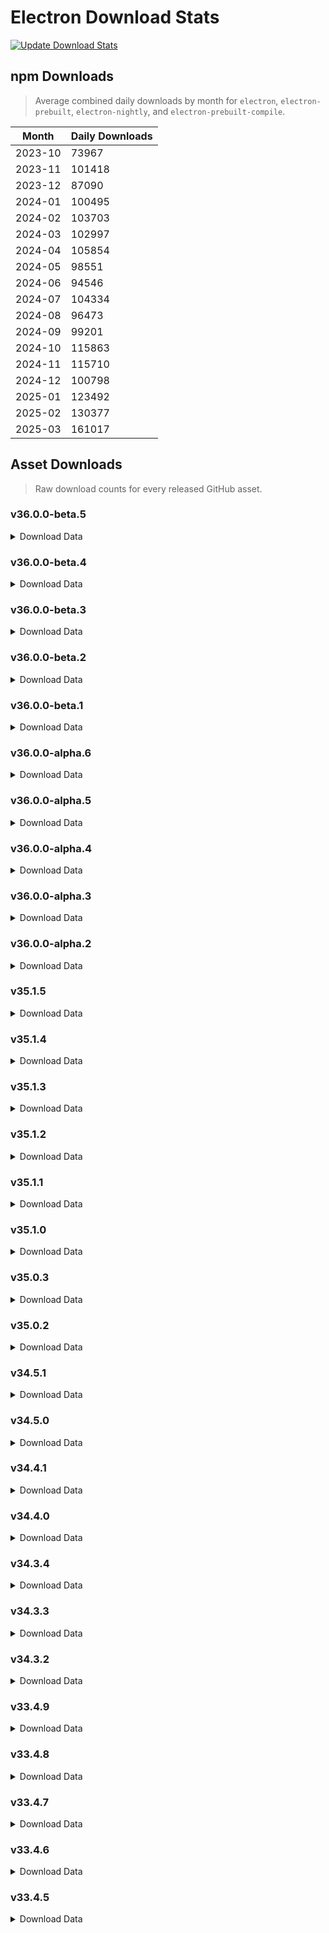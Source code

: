 # Electron Download Stats

[![Update Download Stats](https://github.com/electron/download-stats/actions/workflows/schedule.yml/badge.svg)](https://github.com/electron/download-stats/actions/workflows/schedule.yml)

## npm Downloads

> Average combined daily downloads by month for `electron`, `electron-prebuilt`, `electron-nightly`, and `electron-prebuilt-compile`.

Month | Daily Downloads
--- | ---
2023-10 | 73967
2023-11 | 101418
2023-12 | 87090
2024-01 | 100495
2024-02 | 103703
2024-03 | 102997
2024-04 | 105854
2024-05 | 98551
2024-06 | 94546
2024-07 | 104334
2024-08 | 96473
2024-09 | 99201
2024-10 | 115863
2024-11 | 115710
2024-12 | 100798
2025-01 | 123492
2025-02 | 130377
2025-03 | 161017


## Asset Downloads

> Raw download counts for every released GitHub asset.


### v36.0.0-beta.5

<details><summary>Download Data</summary>

File | Downloads
--- | ---
electron-v36.0.0-beta.5-win32-x64.zip | 122
electron-v36.0.0-beta.5-linux-x64.zip | 103
chromedriver-v36.0.0-beta.5-linux-x64.zip | 93
SHASUMS256.txt | 89
electron-v36.0.0-beta.5-darwin-arm64.zip | 73
electron-v36.0.0-beta.5-win32-ia32.zip | 68
chromedriver-v36.0.0-beta.5-darwin-x64.zip | 63
electron-v36.0.0-beta.5-darwin-x64.zip | 60
chromedriver-v36.0.0-beta.5-linux-arm64.zip | 59
electron-v36.0.0-beta.5-mas-arm64.zip | 59
electron-v36.0.0-beta.5-linux-arm64.zip | 56
electron-v36.0.0-beta.5-mas-x64-symbols.zip | 56
chromedriver-v36.0.0-beta.5-mas-arm64.zip | 55
electron-v36.0.0-beta.5-linux-armv7l.zip | 55
ffmpeg-v36.0.0-beta.5-win32-x64.zip | 55
electron-v36.0.0-beta.5-darwin-arm64-symbols.zip | 54
electron-v36.0.0-beta.5-linux-armv7l-debug.zip | 54
electron-v36.0.0-beta.5-mas-arm64-symbols.zip | 54
electron-v36.0.0-beta.5-win32-arm64.zip | 54
libcxxabi_headers.zip | 54
mksnapshot-v36.0.0-beta.5-linux-arm64-x64.zip | 53
mksnapshot-v36.0.0-beta.5-mas-arm64.zip | 53
chromedriver-v36.0.0-beta.5-win32-ia32.zip | 52
chromedriver-v36.0.0-beta.5-win32-x64.zip | 52
electron-v36.0.0-beta.5-darwin-arm64-dsym.zip | 52
electron-v36.0.0-beta.5-linux-x64-debug.zip | 52
electron-v36.0.0-beta.5-win32-arm64-symbols.zip | 52
ffmpeg-v36.0.0-beta.5-mas-arm64.zip | 52
ffmpeg-v36.0.0-beta.5-mas-x64.zip | 52
mksnapshot-v36.0.0-beta.5-darwin-arm64.zip | 52
electron-v36.0.0-beta.5-darwin-x64-dsym-snapshot.zip | 51
electron-v36.0.0-beta.5-linux-arm64-debug.zip | 51
electron-v36.0.0-beta.5-linux-arm64-symbols.zip | 51
electron-v36.0.0-beta.5-mas-x64.zip | 51
electron-v36.0.0-beta.5-win32-x64-pdb.zip | 51
electron-v36.0.0-beta.5-win32-x64-symbols.zip | 51
ffmpeg-v36.0.0-beta.5-darwin-arm64.zip | 51
ffmpeg-v36.0.0-beta.5-linux-armv7l.zip | 51
libcxx-objects-v36.0.0-beta.5-linux-x64.zip | 51
mksnapshot-v36.0.0-beta.5-darwin-x64.zip | 51
electron-v36.0.0-beta.5-darwin-x64-symbols.zip | 50
electron-v36.0.0-beta.5-linux-armv7l-symbols.zip | 50
electron-v36.0.0-beta.5-mas-arm64-dsym-snapshot.zip | 50
electron-v36.0.0-beta.5-mas-x64-dsym.zip | 50
electron-v36.0.0-beta.5-win32-ia32-toolchain-profile.zip | 50
electron-v36.0.0-beta.5-win32-x64-toolchain-profile.zip | 50
ffmpeg-v36.0.0-beta.5-win32-arm64.zip | 50
libcxx-objects-v36.0.0-beta.5-linux-arm64.zip | 50
libcxx_headers.zip | 50
mksnapshot-v36.0.0-beta.5-linux-armv7l-x64.zip | 50
mksnapshot-v36.0.0-beta.5-mas-x64.zip | 50
mksnapshot-v36.0.0-beta.5-win32-arm64-x64.zip | 50
mksnapshot-v36.0.0-beta.5-win32-ia32.zip | 50
mksnapshot-v36.0.0-beta.5-win32-x64.zip | 50
chromedriver-v36.0.0-beta.5-darwin-arm64.zip | 49
chromedriver-v36.0.0-beta.5-linux-armv7l.zip | 49
chromedriver-v36.0.0-beta.5-mas-x64.zip | 49
electron-v36.0.0-beta.5-mas-arm64-dsym.zip | 49
electron-v36.0.0-beta.5-win32-ia32-pdb.zip | 49
electron-v36.0.0-beta.5-win32-ia32-symbols.zip | 49
ffmpeg-v36.0.0-beta.5-darwin-x64.zip | 49
ffmpeg-v36.0.0-beta.5-linux-arm64.zip | 49
ffmpeg-v36.0.0-beta.5-win32-ia32.zip | 49
hunspell_dictionaries.zip | 49
libcxx-objects-v36.0.0-beta.5-linux-armv7l.zip | 49
electron-v36.0.0-beta.5-darwin-x64-dsym.zip | 48
electron-v36.0.0-beta.5-mas-x64-dsym-snapshot.zip | 48
electron-v36.0.0-beta.5-win32-arm64-pdb.zip | 48
electron-v36.0.0-beta.5-win32-arm64-toolchain-profile.zip | 48
chromedriver-v36.0.0-beta.5-win32-arm64.zip | 47
electron-v36.0.0-beta.5-darwin-arm64-dsym-snapshot.zip | 47
electron-v36.0.0-beta.5-linux-x64-symbols.zip | 46
ffmpeg-v36.0.0-beta.5-linux-x64.zip | 46
mksnapshot-v36.0.0-beta.5-linux-x64.zip | 46
electron-api.json | 42
electron.d.ts | 40

</details>

### v36.0.0-beta.4

<details><summary>Download Data</summary>

File | Downloads
--- | ---
SHASUMS256.txt | 354
electron-v36.0.0-beta.4-linux-x64.zip | 202
electron-v36.0.0-beta.4-darwin-arm64.zip | 162
electron-v36.0.0-beta.4-win32-x64.zip | 153
electron-v36.0.0-beta.4-darwin-x64.zip | 98
chromedriver-v36.0.0-beta.4-linux-x64.zip | 81
electron-v36.0.0-beta.4-mas-arm64.zip | 66
electron-v36.0.0-beta.4-mas-x64.zip | 65
electron-v36.0.0-beta.4-win32-ia32.zip | 65
chromedriver-v36.0.0-beta.4-win32-x64.zip | 56
chromedriver-v36.0.0-beta.4-darwin-arm64.zip | 54
mksnapshot-v36.0.0-beta.4-win32-x64.zip | 53
chromedriver-v36.0.0-beta.4-linux-armv7l.zip | 50
electron-api.json | 50
electron-v36.0.0-beta.4-win32-arm64.zip | 50
ffmpeg-v36.0.0-beta.4-linux-x64.zip | 50
libcxx-objects-v36.0.0-beta.4-linux-arm64.zip | 50
chromedriver-v36.0.0-beta.4-darwin-x64.zip | 49
electron-v36.0.0-beta.4-linux-arm64.zip | 49
ffmpeg-v36.0.0-beta.4-darwin-x64.zip | 49
electron-v36.0.0-beta.4-linux-x64-debug.zip | 48
electron-v36.0.0-beta.4-win32-x64-symbols.zip | 48
electron-v36.0.0-beta.4-win32-x64-toolchain-profile.zip | 48
libcxx-objects-v36.0.0-beta.4-linux-x64.zip | 48
mksnapshot-v36.0.0-beta.4-linux-armv7l-x64.zip | 48
mksnapshot-v36.0.0-beta.4-win32-ia32.zip | 48
chromedriver-v36.0.0-beta.4-linux-arm64.zip | 47
chromedriver-v36.0.0-beta.4-mas-arm64.zip | 47
chromedriver-v36.0.0-beta.4-win32-arm64.zip | 47
mksnapshot-v36.0.0-beta.4-mas-x64.zip | 47
mksnapshot-v36.0.0-beta.4-win32-arm64-x64.zip | 47
electron-v36.0.0-beta.4-darwin-x64-symbols.zip | 46
electron-v36.0.0-beta.4-mas-arm64-symbols.zip | 46
libcxxabi_headers.zip | 46
mksnapshot-v36.0.0-beta.4-darwin-x64.zip | 46
mksnapshot-v36.0.0-beta.4-mas-arm64.zip | 46
chromedriver-v36.0.0-beta.4-mas-x64.zip | 45
electron-v36.0.0-beta.4-win32-ia32-toolchain-profile.zip | 45
electron.d.ts | 45
ffmpeg-v36.0.0-beta.4-darwin-arm64.zip | 45
ffmpeg-v36.0.0-beta.4-linux-arm64.zip | 45
ffmpeg-v36.0.0-beta.4-mas-arm64.zip | 45
ffmpeg-v36.0.0-beta.4-win32-arm64.zip | 45
ffmpeg-v36.0.0-beta.4-win32-ia32.zip | 45
ffmpeg-v36.0.0-beta.4-win32-x64.zip | 45
mksnapshot-v36.0.0-beta.4-darwin-arm64.zip | 45
mksnapshot-v36.0.0-beta.4-linux-arm64-x64.zip | 45
mksnapshot-v36.0.0-beta.4-linux-x64.zip | 45
electron-v36.0.0-beta.4-darwin-arm64-symbols.zip | 44
electron-v36.0.0-beta.4-linux-arm64-debug.zip | 44
electron-v36.0.0-beta.4-mas-x64-symbols.zip | 44
electron-v36.0.0-beta.4-win32-arm64-symbols.zip | 44
ffmpeg-v36.0.0-beta.4-linux-armv7l.zip | 44
libcxx-objects-v36.0.0-beta.4-linux-armv7l.zip | 44
libcxx_headers.zip | 44
electron-v36.0.0-beta.4-darwin-x64-dsym-snapshot.zip | 43
electron-v36.0.0-beta.4-linux-armv7l-symbols.zip | 43
electron-v36.0.0-beta.4-linux-armv7l.zip | 43
electron-v36.0.0-beta.4-linux-x64-symbols.zip | 43
electron-v36.0.0-beta.4-mas-arm64-dsym-snapshot.zip | 43
electron-v36.0.0-beta.4-win32-arm64-toolchain-profile.zip | 43
electron-v36.0.0-beta.4-win32-ia32-symbols.zip | 43
ffmpeg-v36.0.0-beta.4-mas-x64.zip | 43
electron-v36.0.0-beta.4-darwin-arm64-dsym.zip | 42
electron-v36.0.0-beta.4-win32-ia32-pdb.zip | 42
electron-v36.0.0-beta.4-darwin-x64-dsym.zip | 41
electron-v36.0.0-beta.4-mas-arm64-dsym.zip | 41
electron-v36.0.0-beta.4-win32-arm64-pdb.zip | 41
hunspell_dictionaries.zip | 41
chromedriver-v36.0.0-beta.4-win32-ia32.zip | 40
electron-v36.0.0-beta.4-linux-arm64-symbols.zip | 40
electron-v36.0.0-beta.4-linux-armv7l-debug.zip | 40
electron-v36.0.0-beta.4-mas-x64-dsym.zip | 40
electron-v36.0.0-beta.4-win32-x64-pdb.zip | 40
electron-v36.0.0-beta.4-darwin-arm64-dsym-snapshot.zip | 39
electron-v36.0.0-beta.4-mas-x64-dsym-snapshot.zip | 38

</details>

### v36.0.0-beta.3

<details><summary>Download Data</summary>

File | Downloads
--- | ---
electron-v36.0.0-beta.3-win32-x64.zip | 56
electron-v36.0.0-beta.3-win32-ia32.zip | 42
electron-v36.0.0-beta.3-linux-x64.zip | 35
SHASUMS256.txt | 34
electron-v36.0.0-beta.3-darwin-arm64.zip | 28
chromedriver-v36.0.0-beta.3-darwin-arm64.zip | 25
electron-v36.0.0-beta.3-darwin-x64.zip | 25
chromedriver-v36.0.0-beta.3-linux-arm64.zip | 24
chromedriver-v36.0.0-beta.3-win32-arm64.zip | 24
electron-v36.0.0-beta.3-linux-armv7l-symbols.zip | 24
electron-v36.0.0-beta.3-mas-x64.zip | 24
electron-v36.0.0-beta.3-win32-x64-toolchain-profile.zip | 24
electron.d.ts | 24
mksnapshot-v36.0.0-beta.3-win32-arm64-x64.zip | 24
mksnapshot-v36.0.0-beta.3-win32-x64.zip | 24
chromedriver-v36.0.0-beta.3-darwin-x64.zip | 23
chromedriver-v36.0.0-beta.3-linux-armv7l.zip | 23
chromedriver-v36.0.0-beta.3-linux-x64.zip | 23
chromedriver-v36.0.0-beta.3-win32-ia32.zip | 23
electron-v36.0.0-beta.3-darwin-arm64-symbols.zip | 23
electron-v36.0.0-beta.3-darwin-x64-symbols.zip | 23
electron-v36.0.0-beta.3-linux-arm64-debug.zip | 23
electron-v36.0.0-beta.3-linux-arm64.zip | 23
electron-v36.0.0-beta.3-linux-armv7l-debug.zip | 23
electron-v36.0.0-beta.3-linux-x64-symbols.zip | 23
electron-v36.0.0-beta.3-mas-arm64.zip | 23
electron-v36.0.0-beta.3-win32-arm64.zip | 23
electron-v36.0.0-beta.3-win32-ia32-toolchain-profile.zip | 23
electron-v36.0.0-beta.3-win32-x64-symbols.zip | 23
ffmpeg-v36.0.0-beta.3-darwin-arm64.zip | 23
ffmpeg-v36.0.0-beta.3-darwin-x64.zip | 23
ffmpeg-v36.0.0-beta.3-linux-arm64.zip | 23
ffmpeg-v36.0.0-beta.3-mas-arm64.zip | 23
ffmpeg-v36.0.0-beta.3-win32-ia32.zip | 23
hunspell_dictionaries.zip | 23
libcxx-objects-v36.0.0-beta.3-linux-arm64.zip | 23
libcxx-objects-v36.0.0-beta.3-linux-armv7l.zip | 23
libcxx-objects-v36.0.0-beta.3-linux-x64.zip | 23
libcxxabi_headers.zip | 23
mksnapshot-v36.0.0-beta.3-darwin-x64.zip | 23
mksnapshot-v36.0.0-beta.3-linux-arm64-x64.zip | 23
mksnapshot-v36.0.0-beta.3-linux-armv7l-x64.zip | 23
mksnapshot-v36.0.0-beta.3-linux-x64.zip | 23
mksnapshot-v36.0.0-beta.3-mas-arm64.zip | 23
mksnapshot-v36.0.0-beta.3-win32-ia32.zip | 23
chromedriver-v36.0.0-beta.3-mas-arm64.zip | 22
chromedriver-v36.0.0-beta.3-mas-x64.zip | 22
chromedriver-v36.0.0-beta.3-win32-x64.zip | 22
electron-v36.0.0-beta.3-darwin-arm64-dsym-snapshot.zip | 22
electron-v36.0.0-beta.3-linux-arm64-symbols.zip | 22
electron-v36.0.0-beta.3-linux-armv7l.zip | 22
electron-v36.0.0-beta.3-linux-x64-debug.zip | 22
electron-v36.0.0-beta.3-mas-arm64-symbols.zip | 22
electron-v36.0.0-beta.3-mas-x64-symbols.zip | 22
electron-v36.0.0-beta.3-win32-arm64-pdb.zip | 22
electron-v36.0.0-beta.3-win32-arm64-symbols.zip | 22
electron-v36.0.0-beta.3-win32-arm64-toolchain-profile.zip | 22
electron-v36.0.0-beta.3-win32-ia32-symbols.zip | 22
ffmpeg-v36.0.0-beta.3-linux-x64.zip | 22
ffmpeg-v36.0.0-beta.3-mas-x64.zip | 22
libcxx_headers.zip | 22
mksnapshot-v36.0.0-beta.3-darwin-arm64.zip | 22
mksnapshot-v36.0.0-beta.3-mas-x64.zip | 22
electron-v36.0.0-beta.3-darwin-x64-dsym-snapshot.zip | 21
electron-v36.0.0-beta.3-mas-arm64-dsym-snapshot.zip | 21
electron-v36.0.0-beta.3-win32-ia32-pdb.zip | 21
electron-v36.0.0-beta.3-win32-x64-pdb.zip | 21
ffmpeg-v36.0.0-beta.3-linux-armv7l.zip | 21
ffmpeg-v36.0.0-beta.3-win32-arm64.zip | 21
ffmpeg-v36.0.0-beta.3-win32-x64.zip | 21
electron-api.json | 20
electron-v36.0.0-beta.3-darwin-arm64-dsym.zip | 20
electron-v36.0.0-beta.3-darwin-x64-dsym.zip | 20
electron-v36.0.0-beta.3-mas-arm64-dsym.zip | 20
electron-v36.0.0-beta.3-mas-x64-dsym-snapshot.zip | 20
electron-v36.0.0-beta.3-mas-x64-dsym.zip | 19

</details>

### v36.0.0-beta.2

<details><summary>Download Data</summary>

File | Downloads
--- | ---
SHASUMS256.txt | 118
electron-v36.0.0-beta.2-win32-x64.zip | 109
electron-v36.0.0-beta.2-darwin-arm64.zip | 87
electron-v36.0.0-beta.2-linux-x64.zip | 87
electron-v36.0.0-beta.2-win32-ia32.zip | 67
chromedriver-v36.0.0-beta.2-linux-x64.zip | 64
electron-v36.0.0-beta.2-darwin-x64.zip | 44
electron-v36.0.0-beta.2-win32-x64-symbols.zip | 38
electron-v36.0.0-beta.2-mas-arm64.zip | 37
electron-v36.0.0-beta.2-darwin-x64-symbols.zip | 36
electron-v36.0.0-beta.2-linux-arm64-debug.zip | 36
electron-v36.0.0-beta.2-mas-x64.zip | 36
electron-v36.0.0-beta.2-win32-arm64.zip | 36
ffmpeg-v36.0.0-beta.2-win32-ia32.zip | 36
mksnapshot-v36.0.0-beta.2-mas-x64.zip | 36
mksnapshot-v36.0.0-beta.2-win32-ia32.zip | 36
chromedriver-v36.0.0-beta.2-linux-arm64.zip | 35
chromedriver-v36.0.0-beta.2-linux-armv7l.zip | 35
chromedriver-v36.0.0-beta.2-mas-arm64.zip | 35
chromedriver-v36.0.0-beta.2-win32-x64.zip | 35
electron-v36.0.0-beta.2-linux-arm64-symbols.zip | 35
electron-v36.0.0-beta.2-linux-arm64.zip | 35
electron-v36.0.0-beta.2-linux-armv7l-symbols.zip | 35
electron-v36.0.0-beta.2-mas-arm64-symbols.zip | 35
electron-v36.0.0-beta.2-win32-arm64-symbols.zip | 35
electron.d.ts | 35
libcxxabi_headers.zip | 35
libcxx_headers.zip | 35
mksnapshot-v36.0.0-beta.2-linux-x64.zip | 35
chromedriver-v36.0.0-beta.2-darwin-arm64.zip | 34
chromedriver-v36.0.0-beta.2-darwin-x64.zip | 34
chromedriver-v36.0.0-beta.2-win32-arm64.zip | 34
chromedriver-v36.0.0-beta.2-win32-ia32.zip | 34
electron-v36.0.0-beta.2-darwin-arm64-symbols.zip | 34
electron-v36.0.0-beta.2-linux-armv7l-debug.zip | 34
electron-v36.0.0-beta.2-linux-armv7l.zip | 34
electron-v36.0.0-beta.2-linux-x64-symbols.zip | 34
electron-v36.0.0-beta.2-mas-x64-symbols.zip | 34
ffmpeg-v36.0.0-beta.2-darwin-arm64.zip | 34
ffmpeg-v36.0.0-beta.2-linux-arm64.zip | 34
ffmpeg-v36.0.0-beta.2-linux-armv7l.zip | 34
ffmpeg-v36.0.0-beta.2-linux-x64.zip | 34
ffmpeg-v36.0.0-beta.2-mas-arm64.zip | 34
ffmpeg-v36.0.0-beta.2-mas-x64.zip | 34
ffmpeg-v36.0.0-beta.2-win32-arm64.zip | 34
libcxx-objects-v36.0.0-beta.2-linux-arm64.zip | 34
libcxx-objects-v36.0.0-beta.2-linux-x64.zip | 34
mksnapshot-v36.0.0-beta.2-linux-arm64-x64.zip | 34
mksnapshot-v36.0.0-beta.2-linux-armv7l-x64.zip | 34
mksnapshot-v36.0.0-beta.2-win32-arm64-x64.zip | 34
mksnapshot-v36.0.0-beta.2-win32-x64.zip | 34
chromedriver-v36.0.0-beta.2-mas-x64.zip | 33
electron-v36.0.0-beta.2-linux-x64-debug.zip | 33
electron-v36.0.0-beta.2-win32-arm64-toolchain-profile.zip | 33
electron-v36.0.0-beta.2-win32-ia32-symbols.zip | 33
electron-v36.0.0-beta.2-win32-ia32-toolchain-profile.zip | 33
ffmpeg-v36.0.0-beta.2-darwin-x64.zip | 33
ffmpeg-v36.0.0-beta.2-win32-x64.zip | 33
hunspell_dictionaries.zip | 33
libcxx-objects-v36.0.0-beta.2-linux-armv7l.zip | 33
mksnapshot-v36.0.0-beta.2-darwin-arm64.zip | 33
mksnapshot-v36.0.0-beta.2-darwin-x64.zip | 33
electron-api.json | 32
electron-v36.0.0-beta.2-darwin-arm64-dsym-snapshot.zip | 32
electron-v36.0.0-beta.2-win32-x64-toolchain-profile.zip | 32
mksnapshot-v36.0.0-beta.2-mas-arm64.zip | 32
electron-v36.0.0-beta.2-darwin-x64-dsym.zip | 31
electron-v36.0.0-beta.2-mas-arm64-dsym.zip | 31
electron-v36.0.0-beta.2-darwin-arm64-dsym.zip | 30
electron-v36.0.0-beta.2-darwin-x64-dsym-snapshot.zip | 30
electron-v36.0.0-beta.2-mas-x64-dsym-snapshot.zip | 30
electron-v36.0.0-beta.2-mas-x64-dsym.zip | 30
electron-v36.0.0-beta.2-win32-arm64-pdb.zip | 30
electron-v36.0.0-beta.2-mas-arm64-dsym-snapshot.zip | 29
electron-v36.0.0-beta.2-win32-ia32-pdb.zip | 29
electron-v36.0.0-beta.2-win32-x64-pdb.zip | 29

</details>

### v36.0.0-beta.1

<details><summary>Download Data</summary>

File | Downloads
--- | ---
SHASUMS256.txt | 416
electron-v36.0.0-beta.1-linux-x64.zip | 253
electron-v36.0.0-beta.1-darwin-arm64.zip | 180
electron-v36.0.0-beta.1-darwin-x64.zip | 145
electron-v36.0.0-beta.1-win32-x64.zip | 138
electron-v36.0.0-beta.1-mas-x64.zip | 95
chromedriver-v36.0.0-beta.1-linux-x64.zip | 93
electron-v36.0.0-beta.1-mas-arm64.zip | 93
electron-v36.0.0-beta.1-win32-ia32.zip | 70
electron-v36.0.0-beta.1-win32-arm64.zip | 63
chromedriver-v36.0.0-beta.1-linux-arm64.zip | 58
chromedriver-v36.0.0-beta.1-win32-ia32.zip | 58
chromedriver-v36.0.0-beta.1-win32-x64.zip | 58
electron-v36.0.0-beta.1-win32-x64-symbols.zip | 58
electron-v36.0.0-beta.1-linux-arm64.zip | 57
ffmpeg-v36.0.0-beta.1-mas-x64.zip | 57
libcxx-objects-v36.0.0-beta.1-linux-x64.zip | 57
chromedriver-v36.0.0-beta.1-mas-x64.zip | 56
electron-v36.0.0-beta.1-linux-armv7l.zip | 56
electron-v36.0.0-beta.1-win32-x64-toolchain-profile.zip | 56
ffmpeg-v36.0.0-beta.1-win32-arm64.zip | 56
libcxx-objects-v36.0.0-beta.1-linux-arm64.zip | 56
libcxx_headers.zip | 56
chromedriver-v36.0.0-beta.1-darwin-arm64.zip | 55
chromedriver-v36.0.0-beta.1-win32-arm64.zip | 55
electron-v36.0.0-beta.1-linux-x64-debug.zip | 55
ffmpeg-v36.0.0-beta.1-win32-x64.zip | 55
mksnapshot-v36.0.0-beta.1-darwin-x64.zip | 55
mksnapshot-v36.0.0-beta.1-linux-x64.zip | 55
mksnapshot-v36.0.0-beta.1-win32-x64.zip | 55
chromedriver-v36.0.0-beta.1-linux-armv7l.zip | 54
chromedriver-v36.0.0-beta.1-mas-arm64.zip | 54
electron-v36.0.0-beta.1-darwin-arm64-symbols.zip | 54
electron-v36.0.0-beta.1-linux-armv7l-debug.zip | 54
electron-v36.0.0-beta.1-linux-armv7l-symbols.zip | 54
electron-v36.0.0-beta.1-linux-x64-symbols.zip | 54
ffmpeg-v36.0.0-beta.1-darwin-arm64.zip | 54
hunspell_dictionaries.zip | 54
libcxx-objects-v36.0.0-beta.1-linux-armv7l.zip | 54
mksnapshot-v36.0.0-beta.1-darwin-arm64.zip | 54
mksnapshot-v36.0.0-beta.1-mas-arm64.zip | 54
mksnapshot-v36.0.0-beta.1-win32-ia32.zip | 54
electron-v36.0.0-beta.1-linux-arm64-symbols.zip | 53
electron-v36.0.0-beta.1-mas-x64-symbols.zip | 53
electron-v36.0.0-beta.1-win32-arm64-symbols.zip | 53
electron-v36.0.0-beta.1-win32-ia32-symbols.zip | 53
ffmpeg-v36.0.0-beta.1-darwin-x64.zip | 53
ffmpeg-v36.0.0-beta.1-mas-arm64.zip | 53
ffmpeg-v36.0.0-beta.1-win32-ia32.zip | 53
libcxxabi_headers.zip | 53
mksnapshot-v36.0.0-beta.1-linux-arm64-x64.zip | 53
mksnapshot-v36.0.0-beta.1-linux-armv7l-x64.zip | 53
chromedriver-v36.0.0-beta.1-darwin-x64.zip | 52
electron-api.json | 52
electron-v36.0.0-beta.1-darwin-x64-symbols.zip | 52
electron-v36.0.0-beta.1-linux-arm64-debug.zip | 52
electron-v36.0.0-beta.1-mas-arm64-symbols.zip | 52
electron-v36.0.0-beta.1-win32-arm64-toolchain-profile.zip | 52
electron-v36.0.0-beta.1-win32-ia32-toolchain-profile.zip | 52
ffmpeg-v36.0.0-beta.1-linux-arm64.zip | 52
ffmpeg-v36.0.0-beta.1-linux-x64.zip | 52
mksnapshot-v36.0.0-beta.1-win32-arm64-x64.zip | 52
electron-v36.0.0-beta.1-darwin-x64-dsym-snapshot.zip | 51
electron-v36.0.0-beta.1-mas-x64-dsym.zip | 51
electron-v36.0.0-beta.1-win32-x64-pdb.zip | 51
electron.d.ts | 51
ffmpeg-v36.0.0-beta.1-linux-armv7l.zip | 51
mksnapshot-v36.0.0-beta.1-mas-x64.zip | 51
electron-v36.0.0-beta.1-darwin-arm64-dsym.zip | 50
electron-v36.0.0-beta.1-mas-arm64-dsym.zip | 50
electron-v36.0.0-beta.1-mas-x64-dsym-snapshot.zip | 50
electron-v36.0.0-beta.1-win32-ia32-pdb.zip | 50
electron-v36.0.0-beta.1-darwin-arm64-dsym-snapshot.zip | 48
electron-v36.0.0-beta.1-darwin-x64-dsym.zip | 48
electron-v36.0.0-beta.1-mas-arm64-dsym-snapshot.zip | 48
electron-v36.0.0-beta.1-win32-arm64-pdb.zip | 47

</details>

### v36.0.0-alpha.6

<details><summary>Download Data</summary>

File | Downloads
--- | ---
electron-v36.0.0-alpha.6-win32-x64.zip | 184
SHASUMS256.txt | 171
electron-v36.0.0-alpha.6-linux-x64.zip | 157
chromedriver-v36.0.0-alpha.6-linux-x64.zip | 137
electron-v36.0.0-alpha.6-win32-ia32.zip | 119
electron-v36.0.0-alpha.6-darwin-arm64.zip | 116
chromedriver-v36.0.0-alpha.6-darwin-arm64.zip | 109
electron-v36.0.0-alpha.6-linux-arm64.zip | 108
electron-v36.0.0-alpha.6-darwin-x64.zip | 105
ffmpeg-v36.0.0-alpha.6-win32-arm64.zip | 103
chromedriver-v36.0.0-alpha.6-mas-arm64.zip | 102
chromedriver-v36.0.0-alpha.6-win32-ia32.zip | 102
chromedriver-v36.0.0-alpha.6-win32-x64.zip | 102
electron-v36.0.0-alpha.6-linux-arm64-symbols.zip | 102
electron-v36.0.0-alpha.6-win32-arm64.zip | 102
chromedriver-v36.0.0-alpha.6-darwin-x64.zip | 101
chromedriver-v36.0.0-alpha.6-linux-arm64.zip | 101
ffmpeg-v36.0.0-alpha.6-mas-x64.zip | 101
electron-v36.0.0-alpha.6-darwin-x64-symbols.zip | 100
electron-v36.0.0-alpha.6-linux-arm64-debug.zip | 100
electron-v36.0.0-alpha.6-linux-armv7l.zip | 100
electron-v36.0.0-alpha.6-win32-ia32-symbols.zip | 100
ffmpeg-v36.0.0-alpha.6-linux-x64.zip | 100
electron-api.json | 99
electron-v36.0.0-alpha.6-linux-armv7l-debug.zip | 99
electron-v36.0.0-alpha.6-win32-x64-toolchain-profile.zip | 99
chromedriver-v36.0.0-alpha.6-mas-x64.zip | 98
chromedriver-v36.0.0-alpha.6-win32-arm64.zip | 98
electron-v36.0.0-alpha.6-linux-x64-symbols.zip | 98
electron-v36.0.0-alpha.6-mas-arm64-symbols.zip | 98
libcxx-objects-v36.0.0-alpha.6-linux-armv7l.zip | 98
mksnapshot-v36.0.0-alpha.6-mas-arm64.zip | 98
mksnapshot-v36.0.0-alpha.6-mas-x64.zip | 98
chromedriver-v36.0.0-alpha.6-linux-armv7l.zip | 97
electron-v36.0.0-alpha.6-darwin-arm64-dsym-snapshot.zip | 97
electron-v36.0.0-alpha.6-darwin-x64-dsym.zip | 97
electron-v36.0.0-alpha.6-linux-x64-debug.zip | 97
electron-v36.0.0-alpha.6-mas-arm64.zip | 97
electron-v36.0.0-alpha.6-win32-arm64-symbols.zip | 97
electron-v36.0.0-alpha.6-win32-ia32-toolchain-profile.zip | 97
electron-v36.0.0-alpha.6-win32-x64-pdb.zip | 97
mksnapshot-v36.0.0-alpha.6-linux-x64.zip | 97
mksnapshot-v36.0.0-alpha.6-win32-ia32.zip | 97
electron-v36.0.0-alpha.6-darwin-arm64-symbols.zip | 96
electron-v36.0.0-alpha.6-win32-x64-symbols.zip | 96
electron-v36.0.0-alpha.6-darwin-x64-dsym-snapshot.zip | 95
electron-v36.0.0-alpha.6-mas-x64-dsym-snapshot.zip | 95
electron-v36.0.0-alpha.6-mas-x64-symbols.zip | 95
electron-v36.0.0-alpha.6-mas-x64.zip | 95
ffmpeg-v36.0.0-alpha.6-darwin-x64.zip | 95
ffmpeg-v36.0.0-alpha.6-mas-arm64.zip | 95
ffmpeg-v36.0.0-alpha.6-win32-ia32.zip | 95
ffmpeg-v36.0.0-alpha.6-win32-x64.zip | 95
libcxx_headers.zip | 95
mksnapshot-v36.0.0-alpha.6-linux-arm64-x64.zip | 95
mksnapshot-v36.0.0-alpha.6-win32-x64.zip | 95
electron-v36.0.0-alpha.6-linux-armv7l-symbols.zip | 94
electron-v36.0.0-alpha.6-win32-arm64-toolchain-profile.zip | 94
electron.d.ts | 94
ffmpeg-v36.0.0-alpha.6-darwin-arm64.zip | 94
libcxx-objects-v36.0.0-alpha.6-linux-x64.zip | 94
electron-v36.0.0-alpha.6-mas-arm64-dsym.zip | 93
mksnapshot-v36.0.0-alpha.6-darwin-arm64.zip | 93
electron-v36.0.0-alpha.6-darwin-arm64-dsym.zip | 92
electron-v36.0.0-alpha.6-mas-arm64-dsym-snapshot.zip | 92
electron-v36.0.0-alpha.6-mas-x64-dsym.zip | 92
ffmpeg-v36.0.0-alpha.6-linux-arm64.zip | 92
ffmpeg-v36.0.0-alpha.6-linux-armv7l.zip | 92
hunspell_dictionaries.zip | 92
libcxxabi_headers.zip | 92
mksnapshot-v36.0.0-alpha.6-win32-arm64-x64.zip | 92
electron-v36.0.0-alpha.6-win32-ia32-pdb.zip | 91
mksnapshot-v36.0.0-alpha.6-darwin-x64.zip | 91
mksnapshot-v36.0.0-alpha.6-linux-armv7l-x64.zip | 91
electron-v36.0.0-alpha.6-win32-arm64-pdb.zip | 89
libcxx-objects-v36.0.0-alpha.6-linux-arm64.zip | 89

</details>

### v36.0.0-alpha.5

<details><summary>Download Data</summary>

File | Downloads
--- | ---
electron-v36.0.0-alpha.5-win32-x64.zip | 127
electron-v36.0.0-alpha.5-linux-x64.zip | 102
electron-v36.0.0-alpha.5-win32-ia32.zip | 96
chromedriver-v36.0.0-alpha.5-linux-x64.zip | 95
SHASUMS256.txt | 82
electron-v36.0.0-alpha.5-darwin-arm64.zip | 67
chromedriver-v36.0.0-alpha.5-darwin-arm64.zip | 66
chromedriver-v36.0.0-alpha.5-win32-x64.zip | 66
electron-v36.0.0-alpha.5-darwin-x64.zip | 65
chromedriver-v36.0.0-alpha.5-linux-arm64.zip | 64
electron-v36.0.0-alpha.5-linux-arm64-debug.zip | 64
ffmpeg-v36.0.0-alpha.5-linux-x64.zip | 64
chromedriver-v36.0.0-alpha.5-darwin-x64.zip | 63
chromedriver-v36.0.0-alpha.5-linux-armv7l.zip | 63
chromedriver-v36.0.0-alpha.5-mas-arm64.zip | 63
chromedriver-v36.0.0-alpha.5-win32-arm64.zip | 63
electron-v36.0.0-alpha.5-linux-arm64.zip | 63
electron-v36.0.0-alpha.5-linux-x64-debug.zip | 63
electron-v36.0.0-alpha.5-win32-arm64-toolchain-profile.zip | 63
electron-v36.0.0-alpha.5-win32-x64-symbols.zip | 63
ffmpeg-v36.0.0-alpha.5-linux-arm64.zip | 63
chromedriver-v36.0.0-alpha.5-mas-x64.zip | 62
chromedriver-v36.0.0-alpha.5-win32-ia32.zip | 62
electron-v36.0.0-alpha.5-linux-armv7l-debug.zip | 62
electron-v36.0.0-alpha.5-linux-armv7l-symbols.zip | 62
electron-v36.0.0-alpha.5-linux-armv7l.zip | 62
electron-v36.0.0-alpha.5-win32-arm64.zip | 62
electron.d.ts | 62
ffmpeg-v36.0.0-alpha.5-darwin-arm64.zip | 62
ffmpeg-v36.0.0-alpha.5-linux-armv7l.zip | 62
ffmpeg-v36.0.0-alpha.5-win32-arm64.zip | 62
mksnapshot-v36.0.0-alpha.5-mas-x64.zip | 62
electron-v36.0.0-alpha.5-darwin-x64-dsym.zip | 61
electron-v36.0.0-alpha.5-mas-arm64-symbols.zip | 61
electron-v36.0.0-alpha.5-mas-arm64.zip | 61
electron-v36.0.0-alpha.5-mas-x64.zip | 61
electron-v36.0.0-alpha.5-win32-arm64-symbols.zip | 61
electron-v36.0.0-alpha.5-win32-ia32-symbols.zip | 61
electron-v36.0.0-alpha.5-win32-x64-toolchain-profile.zip | 61
ffmpeg-v36.0.0-alpha.5-darwin-x64.zip | 61
ffmpeg-v36.0.0-alpha.5-mas-arm64.zip | 61
ffmpeg-v36.0.0-alpha.5-mas-x64.zip | 61
libcxx_headers.zip | 61
mksnapshot-v36.0.0-alpha.5-darwin-arm64.zip | 61
mksnapshot-v36.0.0-alpha.5-win32-x64.zip | 61
electron-v36.0.0-alpha.5-darwin-x64-symbols.zip | 60
electron-v36.0.0-alpha.5-linux-x64-symbols.zip | 60
electron-v36.0.0-alpha.5-mas-arm64-dsym.zip | 60
electron-v36.0.0-alpha.5-mas-x64-dsym.zip | 60
electron-v36.0.0-alpha.5-mas-x64-symbols.zip | 60
electron-v36.0.0-alpha.5-win32-ia32-toolchain-profile.zip | 60
electron-v36.0.0-alpha.5-win32-x64-pdb.zip | 60
libcxx-objects-v36.0.0-alpha.5-linux-arm64.zip | 60
libcxx-objects-v36.0.0-alpha.5-linux-armv7l.zip | 60
libcxxabi_headers.zip | 60
mksnapshot-v36.0.0-alpha.5-mas-arm64.zip | 60
electron-api.json | 59
electron-v36.0.0-alpha.5-linux-arm64-symbols.zip | 59
ffmpeg-v36.0.0-alpha.5-win32-ia32.zip | 59
libcxx-objects-v36.0.0-alpha.5-linux-x64.zip | 59
mksnapshot-v36.0.0-alpha.5-linux-armv7l-x64.zip | 59
mksnapshot-v36.0.0-alpha.5-linux-x64.zip | 59
mksnapshot-v36.0.0-alpha.5-win32-ia32.zip | 59
electron-v36.0.0-alpha.5-darwin-arm64-dsym.zip | 58
electron-v36.0.0-alpha.5-darwin-arm64-symbols.zip | 58
electron-v36.0.0-alpha.5-darwin-x64-dsym-snapshot.zip | 58
electron-v36.0.0-alpha.5-win32-ia32-pdb.zip | 58
ffmpeg-v36.0.0-alpha.5-win32-x64.zip | 58
hunspell_dictionaries.zip | 58
mksnapshot-v36.0.0-alpha.5-darwin-x64.zip | 58
mksnapshot-v36.0.0-alpha.5-linux-arm64-x64.zip | 58
mksnapshot-v36.0.0-alpha.5-win32-arm64-x64.zip | 58
electron-v36.0.0-alpha.5-mas-arm64-dsym-snapshot.zip | 57
electron-v36.0.0-alpha.5-win32-arm64-pdb.zip | 57
electron-v36.0.0-alpha.5-mas-x64-dsym-snapshot.zip | 56
electron-v36.0.0-alpha.5-darwin-arm64-dsym-snapshot.zip | 55

</details>

### v36.0.0-alpha.4

<details><summary>Download Data</summary>

File | Downloads
--- | ---
electron-v36.0.0-alpha.4-win32-x64.zip | 235
SHASUMS256.txt | 234
electron-v36.0.0-alpha.4-linux-x64.zip | 186
chromedriver-v36.0.0-alpha.4-linux-x64.zip | 172
electron-v36.0.0-alpha.4-darwin-arm64.zip | 171
electron-v36.0.0-alpha.4-darwin-x64.zip | 169
chromedriver-v36.0.0-alpha.4-linux-arm64.zip | 165
chromedriver-v36.0.0-alpha.4-linux-armv7l.zip | 162
electron-v36.0.0-alpha.4-win32-ia32.zip | 159
electron-v36.0.0-alpha.4-linux-arm64.zip | 155
electron-v36.0.0-alpha.4-mas-arm64.zip | 150
electron-v36.0.0-alpha.4-mas-x64.zip | 150
electron-v36.0.0-alpha.4-linux-armv7l.zip | 145
chromedriver-v36.0.0-alpha.4-darwin-arm64.zip | 143
chromedriver-v36.0.0-alpha.4-win32-x64.zip | 137
chromedriver-v36.0.0-alpha.4-mas-arm64.zip | 136
chromedriver-v36.0.0-alpha.4-darwin-x64.zip | 134
chromedriver-v36.0.0-alpha.4-win32-ia32.zip | 133
electron-v36.0.0-alpha.4-darwin-arm64-symbols.zip | 133
mksnapshot-v36.0.0-alpha.4-mas-x64.zip | 133
electron-v36.0.0-alpha.4-linux-x64-symbols.zip | 132
ffmpeg-v36.0.0-alpha.4-mas-x64.zip | 132
chromedriver-v36.0.0-alpha.4-mas-x64.zip | 131
chromedriver-v36.0.0-alpha.4-win32-arm64.zip | 131
electron-v36.0.0-alpha.4-win32-arm64-toolchain-profile.zip | 131
ffmpeg-v36.0.0-alpha.4-linux-arm64.zip | 131
mksnapshot-v36.0.0-alpha.4-linux-armv7l-x64.zip | 131
electron-v36.0.0-alpha.4-darwin-arm64-dsym.zip | 130
electron-v36.0.0-alpha.4-linux-arm64-debug.zip | 130
ffmpeg-v36.0.0-alpha.4-linux-x64.zip | 130
electron-v36.0.0-alpha.4-darwin-x64-symbols.zip | 129
electron-v36.0.0-alpha.4-linux-armv7l-debug.zip | 129
ffmpeg-v36.0.0-alpha.4-linux-armv7l.zip | 129
electron-v36.0.0-alpha.4-darwin-x64-dsym.zip | 128
electron-v36.0.0-alpha.4-linux-arm64-symbols.zip | 128
electron-v36.0.0-alpha.4-linux-armv7l-symbols.zip | 128
electron-v36.0.0-alpha.4-mas-x64-dsym.zip | 128
ffmpeg-v36.0.0-alpha.4-win32-ia32.zip | 128
hunspell_dictionaries.zip | 128
libcxx_headers.zip | 128
ffmpeg-v36.0.0-alpha.4-win32-arm64.zip | 127
electron-v36.0.0-alpha.4-mas-arm64-symbols.zip | 126
electron-v36.0.0-alpha.4-win32-ia32-symbols.zip | 126
electron-v36.0.0-alpha.4-win32-x64-pdb.zip | 126
electron.d.ts | 126
ffmpeg-v36.0.0-alpha.4-darwin-x64.zip | 126
mksnapshot-v36.0.0-alpha.4-mas-arm64.zip | 126
electron-v36.0.0-alpha.4-win32-x64-symbols.zip | 125
libcxx-objects-v36.0.0-alpha.4-linux-arm64.zip | 125
mksnapshot-v36.0.0-alpha.4-win32-arm64-x64.zip | 125
electron-v36.0.0-alpha.4-linux-x64-debug.zip | 124
electron-v36.0.0-alpha.4-mas-x64-symbols.zip | 124
electron-v36.0.0-alpha.4-win32-arm64-symbols.zip | 124
electron-v36.0.0-alpha.4-win32-arm64.zip | 124
electron-v36.0.0-alpha.4-win32-ia32-pdb.zip | 124
ffmpeg-v36.0.0-alpha.4-mas-arm64.zip | 124
libcxx-objects-v36.0.0-alpha.4-linux-x64.zip | 124
mksnapshot-v36.0.0-alpha.4-darwin-x64.zip | 124
electron-v36.0.0-alpha.4-mas-arm64-dsym-snapshot.zip | 123
electron-v36.0.0-alpha.4-mas-arm64-dsym.zip | 123
electron-v36.0.0-alpha.4-mas-x64-dsym-snapshot.zip | 123
ffmpeg-v36.0.0-alpha.4-darwin-arm64.zip | 123
mksnapshot-v36.0.0-alpha.4-linux-arm64-x64.zip | 123
mksnapshot-v36.0.0-alpha.4-win32-x64.zip | 123
electron-api.json | 122
electron-v36.0.0-alpha.4-win32-x64-toolchain-profile.zip | 122
ffmpeg-v36.0.0-alpha.4-win32-x64.zip | 122
libcxxabi_headers.zip | 122
mksnapshot-v36.0.0-alpha.4-darwin-arm64.zip | 122
mksnapshot-v36.0.0-alpha.4-linux-x64.zip | 122
mksnapshot-v36.0.0-alpha.4-win32-ia32.zip | 122
electron-v36.0.0-alpha.4-darwin-x64-dsym-snapshot.zip | 121
electron-v36.0.0-alpha.4-win32-ia32-toolchain-profile.zip | 121
libcxx-objects-v36.0.0-alpha.4-linux-armv7l.zip | 120
electron-v36.0.0-alpha.4-darwin-arm64-dsym-snapshot.zip | 119
electron-v36.0.0-alpha.4-win32-arm64-pdb.zip | 118

</details>

### v36.0.0-alpha.3

<details><summary>Download Data</summary>

File | Downloads
--- | ---
electron-v36.0.0-alpha.3-darwin-arm64-dsym-snapshot.zip | 1619
electron-v36.0.0-alpha.3-win32-x64.zip | 173
electron-v36.0.0-alpha.3-linux-x64.zip | 157
chromedriver-v36.0.0-alpha.3-linux-arm64.zip | 154
chromedriver-v36.0.0-alpha.3-linux-x64.zip | 151
electron-v36.0.0-alpha.3-win32-ia32.zip | 150
chromedriver-v36.0.0-alpha.3-linux-armv7l.zip | 149
SHASUMS256.txt | 142
electron-v36.0.0-alpha.3-linux-arm64.zip | 134
electron-v36.0.0-alpha.3-linux-armv7l.zip | 132
electron-v36.0.0-alpha.3-darwin-arm64.zip | 106
chromedriver-v36.0.0-alpha.3-win32-x64.zip | 101
chromedriver-v36.0.0-alpha.3-darwin-x64.zip | 99
electron-v36.0.0-alpha.3-mas-x64.zip | 99
chromedriver-v36.0.0-alpha.3-darwin-arm64.zip | 98
electron-v36.0.0-alpha.3-darwin-arm64-symbols.zip | 98
electron-v36.0.0-alpha.3-linux-arm64-debug.zip | 98
electron-v36.0.0-alpha.3-linux-armv7l-debug.zip | 98
electron-v36.0.0-alpha.3-mas-x64-symbols.zip | 98
electron-v36.0.0-alpha.3-win32-x64-toolchain-profile.zip | 98
ffmpeg-v36.0.0-alpha.3-darwin-x64.zip | 98
ffmpeg-v36.0.0-alpha.3-linux-armv7l.zip | 98
electron-v36.0.0-alpha.3-darwin-arm64-dsym.zip | 97
chromedriver-v36.0.0-alpha.3-mas-x64.zip | 96
electron-v36.0.0-alpha.3-darwin-x64.zip | 96
electron-v36.0.0-alpha.3-linux-armv7l-symbols.zip | 96
electron-v36.0.0-alpha.3-win32-x64-symbols.zip | 96
hunspell_dictionaries.zip | 96
mksnapshot-v36.0.0-alpha.3-darwin-x64.zip | 96
chromedriver-v36.0.0-alpha.3-win32-arm64.zip | 95
electron-v36.0.0-alpha.3-darwin-x64-dsym.zip | 95
electron-v36.0.0-alpha.3-win32-arm64.zip | 95
ffmpeg-v36.0.0-alpha.3-darwin-arm64.zip | 95
libcxx_headers.zip | 95
mksnapshot-v36.0.0-alpha.3-linux-x64.zip | 95
chromedriver-v36.0.0-alpha.3-win32-ia32.zip | 94
electron-api.json | 94
electron-v36.0.0-alpha.3-linux-arm64-symbols.zip | 94
electron-v36.0.0-alpha.3-win32-arm64-symbols.zip | 94
electron-v36.0.0-alpha.3-win32-ia32-symbols.zip | 94
electron.d.ts | 94
ffmpeg-v36.0.0-alpha.3-linux-arm64.zip | 94
ffmpeg-v36.0.0-alpha.3-mas-arm64.zip | 94
ffmpeg-v36.0.0-alpha.3-mas-x64.zip | 94
libcxx-objects-v36.0.0-alpha.3-linux-armv7l.zip | 94
mksnapshot-v36.0.0-alpha.3-linux-arm64-x64.zip | 94
mksnapshot-v36.0.0-alpha.3-mas-arm64.zip | 94
chromedriver-v36.0.0-alpha.3-mas-arm64.zip | 93
electron-v36.0.0-alpha.3-darwin-x64-symbols.zip | 93
electron-v36.0.0-alpha.3-win32-arm64-toolchain-profile.zip | 93
electron-v36.0.0-alpha.3-win32-ia32-toolchain-profile.zip | 93
ffmpeg-v36.0.0-alpha.3-win32-x64.zip | 93
libcxx-objects-v36.0.0-alpha.3-linux-arm64.zip | 93
libcxxabi_headers.zip | 93
mksnapshot-v36.0.0-alpha.3-darwin-arm64.zip | 93
mksnapshot-v36.0.0-alpha.3-win32-arm64-x64.zip | 93
mksnapshot-v36.0.0-alpha.3-win32-ia32.zip | 93
mksnapshot-v36.0.0-alpha.3-win32-x64.zip | 93
electron-v36.0.0-alpha.3-linux-x64-debug.zip | 92
electron-v36.0.0-alpha.3-linux-x64-symbols.zip | 92
electron-v36.0.0-alpha.3-mas-arm64-dsym.zip | 92
electron-v36.0.0-alpha.3-mas-x64-dsym.zip | 92
electron-v36.0.0-alpha.3-win32-x64-pdb.zip | 92
libcxx-objects-v36.0.0-alpha.3-linux-x64.zip | 92
mksnapshot-v36.0.0-alpha.3-linux-armv7l-x64.zip | 92
electron-v36.0.0-alpha.3-mas-arm64-symbols.zip | 91
electron-v36.0.0-alpha.3-win32-ia32-pdb.zip | 91
ffmpeg-v36.0.0-alpha.3-linux-x64.zip | 91
ffmpeg-v36.0.0-alpha.3-win32-ia32.zip | 91
electron-v36.0.0-alpha.3-mas-arm64.zip | 90
mksnapshot-v36.0.0-alpha.3-mas-x64.zip | 90
electron-v36.0.0-alpha.3-darwin-x64-dsym-snapshot.zip | 89
electron-v36.0.0-alpha.3-mas-arm64-dsym-snapshot.zip | 89
electron-v36.0.0-alpha.3-mas-x64-dsym-snapshot.zip | 89
ffmpeg-v36.0.0-alpha.3-win32-arm64.zip | 89
electron-v36.0.0-alpha.3-win32-arm64-pdb.zip | 87

</details>

### v36.0.0-alpha.2

<details><summary>Download Data</summary>

File | Downloads
--- | ---
electron-v36.0.0-alpha.2-win32-x64.zip | 180
electron-v36.0.0-alpha.2-win32-ia32.zip | 139
SHASUMS256.txt | 136
electron-v36.0.0-alpha.2-linux-x64.zip | 121
electron-v36.0.0-alpha.2-darwin-arm64.zip | 111
chromedriver-v36.0.0-alpha.2-linux-x64.zip | 100
chromedriver-v36.0.0-alpha.2-linux-arm64.zip | 99
electron-v36.0.0-alpha.2-darwin-x64.zip | 98
chromedriver-v36.0.0-alpha.2-win32-x64.zip | 96
chromedriver-v36.0.0-alpha.2-win32-ia32.zip | 94
electron-v36.0.0-alpha.2-linux-arm64.zip | 94
ffmpeg-v36.0.0-alpha.2-linux-armv7l.zip | 94
chromedriver-v36.0.0-alpha.2-darwin-arm64.zip | 93
chromedriver-v36.0.0-alpha.2-darwin-x64.zip | 92
chromedriver-v36.0.0-alpha.2-mas-arm64.zip | 92
electron-v36.0.0-alpha.2-win32-x64-pdb.zip | 92
chromedriver-v36.0.0-alpha.2-linux-armv7l.zip | 91
chromedriver-v36.0.0-alpha.2-mas-x64.zip | 91
electron-v36.0.0-alpha.2-win32-ia32-toolchain-profile.zip | 91
hunspell_dictionaries.zip | 91
electron-v36.0.0-alpha.2-linux-armv7l.zip | 90
ffmpeg-v36.0.0-alpha.2-win32-x64.zip | 90
electron-api.json | 89
electron-v36.0.0-alpha.2-darwin-x64-symbols.zip | 89
electron-v36.0.0-alpha.2-linux-arm64-debug.zip | 89
electron-v36.0.0-alpha.2-linux-arm64-symbols.zip | 89
electron-v36.0.0-alpha.2-linux-armv7l-debug.zip | 89
electron-v36.0.0-alpha.2-linux-x64-debug.zip | 89
electron-v36.0.0-alpha.2-linux-x64-symbols.zip | 89
electron-v36.0.0-alpha.2-mas-arm64-dsym.zip | 89
electron-v36.0.0-alpha.2-mas-arm64.zip | 89
electron-v36.0.0-alpha.2-mas-x64-symbols.zip | 89
electron-v36.0.0-alpha.2-win32-arm64-symbols.zip | 89
electron-v36.0.0-alpha.2-win32-arm64-toolchain-profile.zip | 89
electron-v36.0.0-alpha.2-win32-x64-toolchain-profile.zip | 89
libcxx-objects-v36.0.0-alpha.2-linux-arm64.zip | 89
mksnapshot-v36.0.0-alpha.2-linux-arm64-x64.zip | 89
mksnapshot-v36.0.0-alpha.2-linux-x64.zip | 89
mksnapshot-v36.0.0-alpha.2-win32-x64.zip | 89
chromedriver-v36.0.0-alpha.2-win32-arm64.zip | 88
electron-v36.0.0-alpha.2-darwin-arm64-symbols.zip | 88
electron-v36.0.0-alpha.2-darwin-x64-dsym.zip | 88
electron-v36.0.0-alpha.2-linux-armv7l-symbols.zip | 88
electron-v36.0.0-alpha.2-mas-x64-dsym.zip | 88
electron-v36.0.0-alpha.2-win32-arm64.zip | 88
ffmpeg-v36.0.0-alpha.2-linux-arm64.zip | 88
ffmpeg-v36.0.0-alpha.2-linux-x64.zip | 88
ffmpeg-v36.0.0-alpha.2-win32-arm64.zip | 88
libcxx-objects-v36.0.0-alpha.2-linux-x64.zip | 88
libcxx_headers.zip | 88
mksnapshot-v36.0.0-alpha.2-linux-armv7l-x64.zip | 88
mksnapshot-v36.0.0-alpha.2-mas-arm64.zip | 88
mksnapshot-v36.0.0-alpha.2-win32-arm64-x64.zip | 88
mksnapshot-v36.0.0-alpha.2-win32-ia32.zip | 88
electron-v36.0.0-alpha.2-mas-arm64-symbols.zip | 87
electron-v36.0.0-alpha.2-mas-x64.zip | 87
electron-v36.0.0-alpha.2-win32-ia32-symbols.zip | 87
ffmpeg-v36.0.0-alpha.2-darwin-x64.zip | 87
ffmpeg-v36.0.0-alpha.2-mas-arm64.zip | 87
libcxx-objects-v36.0.0-alpha.2-linux-armv7l.zip | 87
libcxxabi_headers.zip | 87
mksnapshot-v36.0.0-alpha.2-mas-x64.zip | 87
electron-v36.0.0-alpha.2-win32-x64-symbols.zip | 86
electron.d.ts | 86
ffmpeg-v36.0.0-alpha.2-mas-x64.zip | 86
ffmpeg-v36.0.0-alpha.2-win32-ia32.zip | 86
mksnapshot-v36.0.0-alpha.2-darwin-arm64.zip | 86
mksnapshot-v36.0.0-alpha.2-darwin-x64.zip | 86
electron-v36.0.0-alpha.2-darwin-arm64-dsym-snapshot.zip | 85
electron-v36.0.0-alpha.2-darwin-arm64-dsym.zip | 85
ffmpeg-v36.0.0-alpha.2-darwin-arm64.zip | 85
electron-v36.0.0-alpha.2-mas-arm64-dsym-snapshot.zip | 84
electron-v36.0.0-alpha.2-win32-arm64-pdb.zip | 84
electron-v36.0.0-alpha.2-darwin-x64-dsym-snapshot.zip | 82
electron-v36.0.0-alpha.2-mas-x64-dsym-snapshot.zip | 82
electron-v36.0.0-alpha.2-win32-ia32-pdb.zip | 81

</details>

### v35.1.5

<details><summary>Download Data</summary>

File | Downloads
--- | ---
electron-v35.1.5-linux-x64.zip | 19342
electron-v35.1.5-win32-x64.zip | 18752
electron-v35.1.5-darwin-arm64.zip | 7362
SHASUMS256.txt | 6599
electron-v35.1.5-darwin-x64.zip | 1910
electron-v35.1.5-linux-arm64.zip | 946
chromedriver-v35.1.5-linux-x64.zip | 851
electron-v35.1.5-win32-arm64.zip | 536
electron-v35.1.5-win32-ia32.zip | 421
chromedriver-v35.1.5-win32-x64.zip | 244
electron-v35.1.5-linux-armv7l.zip | 179
electron-v35.1.5-win32-x64-pdb.zip | 139
chromedriver-v35.1.5-darwin-arm64.zip | 99
mksnapshot-v35.1.5-win32-x64.zip | 93
chromedriver-v35.1.5-linux-arm64.zip | 74
ffmpeg-v35.1.5-win32-x64.zip | 68
electron-v35.1.5-win32-x64-symbols.zip | 66
mksnapshot-v35.1.5-linux-x64.zip | 66
chromedriver-v35.1.5-darwin-x64.zip | 64
electron-v35.1.5-mas-arm64.zip | 60
electron-v35.1.5-win32-x64-toolchain-profile.zip | 56
ffmpeg-v35.1.5-linux-x64.zip | 56
electron-v35.1.5-win32-ia32-symbols.zip | 55
electron-v35.1.5-mas-x64.zip | 53
libcxx-objects-v35.1.5-linux-x64.zip | 53
electron-v35.1.5-linux-x64-debug.zip | 52
electron-v35.1.5-linux-x64-symbols.zip | 52
chromedriver-v35.1.5-win32-arm64.zip | 48
electron-v35.1.5-win32-ia32-pdb.zip | 45
libcxx_headers.zip | 43
chromedriver-v35.1.5-linux-armv7l.zip | 42
electron-api.json | 42
mksnapshot-v35.1.5-darwin-arm64.zip | 42
chromedriver-v35.1.5-win32-ia32.zip | 41
electron-v35.1.5-darwin-x64-symbols.zip | 41
mksnapshot-v35.1.5-win32-arm64-x64.zip | 41
chromedriver-v35.1.5-mas-arm64.zip | 40
electron-v35.1.5-mas-x64-symbols.zip | 40
libcxxabi_headers.zip | 40
chromedriver-v35.1.5-mas-x64.zip | 39
mksnapshot-v35.1.5-win32-ia32.zip | 39
electron.d.ts | 38
hunspell_dictionaries.zip | 36
electron-v35.1.5-win32-arm64-toolchain-profile.zip | 35
ffmpeg-v35.1.5-win32-arm64.zip | 35
electron-v35.1.5-win32-ia32-toolchain-profile.zip | 34
ffmpeg-v35.1.5-darwin-arm64.zip | 34
ffmpeg-v35.1.5-win32-ia32.zip | 34
mksnapshot-v35.1.5-darwin-x64.zip | 34
electron-v35.1.5-darwin-arm64-symbols.zip | 33
electron-v35.1.5-darwin-x64-dsym-snapshot.zip | 33
electron-v35.1.5-mas-arm64-symbols.zip | 33
electron-v35.1.5-mas-x64-dsym-snapshot.zip | 33
electron-v35.1.5-win32-arm64-symbols.zip | 33
libcxx-objects-v35.1.5-linux-arm64.zip | 33
mksnapshot-v35.1.5-linux-arm64-x64.zip | 33
mksnapshot-v35.1.5-linux-armv7l-x64.zip | 33
electron-v35.1.5-darwin-x64-dsym.zip | 32
electron-v35.1.5-linux-arm64-debug.zip | 32
ffmpeg-v35.1.5-mas-x64.zip | 32
libcxx-objects-v35.1.5-linux-armv7l.zip | 32
electron-v35.1.5-linux-arm64-symbols.zip | 31
electron-v35.1.5-linux-armv7l-debug.zip | 31
ffmpeg-v35.1.5-darwin-x64.zip | 31
ffmpeg-v35.1.5-mas-arm64.zip | 31
ffmpeg-v35.1.5-linux-arm64.zip | 30
ffmpeg-v35.1.5-linux-armv7l.zip | 30
mksnapshot-v35.1.5-mas-arm64.zip | 30
mksnapshot-v35.1.5-mas-x64.zip | 30
electron-v35.1.5-darwin-arm64-dsym-snapshot.zip | 29
electron-v35.1.5-linux-armv7l-symbols.zip | 29
electron-v35.1.5-mas-arm64-dsym-snapshot.zip | 29
electron-v35.1.5-darwin-arm64-dsym.zip | 28
electron-v35.1.5-mas-x64-dsym.zip | 27
electron-v35.1.5-win32-arm64-pdb.zip | 27
electron-v35.1.5-mas-arm64-dsym.zip | 26

</details>

### v35.1.4

<details><summary>Download Data</summary>

File | Downloads
--- | ---
electron-v35.1.4-linux-x64.zip | 33416
electron-v35.1.4-win32-x64.zip | 28500
SHASUMS256.txt | 12151
electron-v35.1.4-darwin-arm64.zip | 10649
electron-v35.1.4-darwin-x64.zip | 3453
electron-v35.1.4-linux-arm64.zip | 1801
chromedriver-v35.1.4-linux-x64.zip | 1180
electron-v35.1.4-win32-arm64.zip | 805
electron-v35.1.4-win32-ia32.zip | 800
chromedriver-v35.1.4-win32-x64.zip | 367
electron-v35.1.4-linux-armv7l.zip | 366
chromedriver-v35.1.4-darwin-arm64.zip | 197
electron-v35.1.4-mas-arm64.zip | 180
electron-v35.1.4-mas-x64.zip | 161
mksnapshot-v35.1.4-win32-x64.zip | 150
chromedriver-v35.1.4-linux-arm64.zip | 136
chromedriver-v35.1.4-darwin-x64.zip | 126
mksnapshot-v35.1.4-linux-x64.zip | 126
electron-v35.1.4-win32-x64-pdb.zip | 120
electron-v35.1.4-win32-x64-symbols.zip | 118
ffmpeg-v35.1.4-win32-x64.zip | 116
electron-v35.1.4-win32-ia32-pdb.zip | 105
electron-v35.1.4-win32-ia32-symbols.zip | 104
electron-v35.1.4-win32-x64-toolchain-profile.zip | 100
chromedriver-v35.1.4-win32-arm64.zip | 98
electron-v35.1.4-linux-x64-symbols.zip | 97
electron-v35.1.4-darwin-x64-dsym-snapshot.zip | 96
chromedriver-v35.1.4-linux-armv7l.zip | 94
electron-v35.1.4-darwin-x64-dsym.zip | 94
electron-v35.1.4-linux-x64-debug.zip | 94
chromedriver-v35.1.4-win32-ia32.zip | 93
ffmpeg-v35.1.4-linux-x64.zip | 93
libcxx-objects-v35.1.4-linux-x64.zip | 92
mksnapshot-v35.1.4-darwin-arm64.zip | 92
chromedriver-v35.1.4-mas-arm64.zip | 91
electron-api.json | 91
ffmpeg-v35.1.4-darwin-x64.zip | 91
chromedriver-v35.1.4-mas-x64.zip | 88
ffmpeg-v35.1.4-win32-ia32.zip | 88
electron-v35.1.4-darwin-arm64-dsym.zip | 85
hunspell_dictionaries.zip | 85
electron-v35.1.4-darwin-x64-symbols.zip | 83
electron.d.ts | 83
ffmpeg-v35.1.4-mas-x64.zip | 83
libcxxabi_headers.zip | 83
electron-v35.1.4-win32-ia32-toolchain-profile.zip | 81
electron-v35.1.4-mas-arm64-dsym.zip | 80
libcxx_headers.zip | 80
electron-v35.1.4-linux-arm64-symbols.zip | 79
ffmpeg-v35.1.4-linux-armv7l.zip | 79
mksnapshot-v35.1.4-linux-armv7l-x64.zip | 79
electron-v35.1.4-darwin-arm64-symbols.zip | 78
electron-v35.1.4-linux-armv7l-symbols.zip | 78
electron-v35.1.4-mas-x64-symbols.zip | 78
electron-v35.1.4-linux-arm64-debug.zip | 77
electron-v35.1.4-mas-arm64-symbols.zip | 77
mksnapshot-v35.1.4-mas-arm64.zip | 77
mksnapshot-v35.1.4-win32-ia32.zip | 77
electron-v35.1.4-win32-arm64-symbols.zip | 76
ffmpeg-v35.1.4-darwin-arm64.zip | 75
ffmpeg-v35.1.4-mas-arm64.zip | 75
ffmpeg-v35.1.4-win32-arm64.zip | 75
mksnapshot-v35.1.4-mas-x64.zip | 75
electron-v35.1.4-darwin-arm64-dsym-snapshot.zip | 74
electron-v35.1.4-linux-armv7l-debug.zip | 74
electron-v35.1.4-mas-x64-dsym.zip | 74
electron-v35.1.4-win32-arm64-pdb.zip | 74
ffmpeg-v35.1.4-linux-arm64.zip | 74
libcxx-objects-v35.1.4-linux-arm64.zip | 74
electron-v35.1.4-mas-arm64-dsym-snapshot.zip | 73
electron-v35.1.4-win32-arm64-toolchain-profile.zip | 73
libcxx-objects-v35.1.4-linux-armv7l.zip | 73
mksnapshot-v35.1.4-linux-arm64-x64.zip | 73
mksnapshot-v35.1.4-darwin-x64.zip | 71
mksnapshot-v35.1.4-win32-arm64-x64.zip | 71
electron-v35.1.4-mas-x64-dsym-snapshot.zip | 70

</details>

### v35.1.3

<details><summary>Download Data</summary>

File | Downloads
--- | ---
electron-v35.1.3-linux-x64.zip | 11870
electron-v35.1.3-win32-x64.zip | 10898
SHASUMS256.txt | 5756
electron-v35.1.3-darwin-arm64.zip | 4710
electron-v35.1.3-darwin-x64.zip | 1338
chromedriver-v35.1.3-linux-x64.zip | 747
electron-v35.1.3-linux-arm64.zip | 628
electron-v35.1.3-win32-arm64.zip | 411
electron-v35.1.3-win32-ia32.zip | 379
chromedriver-v35.1.3-win32-x64.zip | 162
electron-v35.1.3-linux-armv7l.zip | 108
chromedriver-v35.1.3-darwin-arm64.zip | 90
mksnapshot-v35.1.3-win32-x64.zip | 74
electron-v35.1.3-win32-x64-pdb.zip | 73
mksnapshot-v35.1.3-linux-x64.zip | 73
electron-v35.1.3-mas-arm64.zip | 69
chromedriver-v35.1.3-linux-arm64.zip | 63
electron-v35.1.3-win32-x64-symbols.zip | 63
electron-v35.1.3-win32-x64-toolchain-profile.zip | 63
ffmpeg-v35.1.3-win32-x64.zip | 62
electron-v35.1.3-linux-x64-debug.zip | 58
electron-v35.1.3-linux-x64-symbols.zip | 58
electron-v35.1.3-mas-x64.zip | 56
chromedriver-v35.1.3-darwin-x64.zip | 54
libcxx-objects-v35.1.3-linux-x64.zip | 54
ffmpeg-v35.1.3-linux-x64.zip | 53
electron.d.ts | 50
electron-api.json | 49
electron-v35.1.3-win32-ia32-pdb.zip | 49
chromedriver-v35.1.3-win32-arm64.zip | 48
chromedriver-v35.1.3-win32-ia32.zip | 48
ffmpeg-v35.1.3-win32-ia32.zip | 46
electron-v35.1.3-win32-ia32-symbols.zip | 45
ffmpeg-v35.1.3-darwin-x64.zip | 45
mksnapshot-v35.1.3-darwin-arm64.zip | 45
chromedriver-v35.1.3-linux-armv7l.zip | 44
chromedriver-v35.1.3-mas-x64.zip | 44
libcxx-objects-v35.1.3-linux-armv7l.zip | 43
libcxx_headers.zip | 43
chromedriver-v35.1.3-mas-arm64.zip | 42
ffmpeg-v35.1.3-mas-arm64.zip | 42
hunspell_dictionaries.zip | 42
libcxxabi_headers.zip | 42
mksnapshot-v35.1.3-darwin-x64.zip | 42
mksnapshot-v35.1.3-win32-ia32.zip | 42
electron-v35.1.3-darwin-arm64-symbols.zip | 41
electron-v35.1.3-darwin-x64-dsym.zip | 41
electron-v35.1.3-darwin-x64-symbols.zip | 41
electron-v35.1.3-linux-arm64-debug.zip | 41
electron-v35.1.3-linux-arm64-symbols.zip | 41
electron-v35.1.3-linux-armv7l-symbols.zip | 41
electron-v35.1.3-mas-arm64-symbols.zip | 41
electron-v35.1.3-mas-x64-symbols.zip | 41
electron-v35.1.3-win32-ia32-toolchain-profile.zip | 41
ffmpeg-v35.1.3-darwin-arm64.zip | 41
ffmpeg-v35.1.3-mas-x64.zip | 41
electron-v35.1.3-linux-armv7l-debug.zip | 40
electron-v35.1.3-win32-arm64-symbols.zip | 40
ffmpeg-v35.1.3-linux-armv7l.zip | 40
electron-v35.1.3-win32-arm64-toolchain-profile.zip | 39
ffmpeg-v35.1.3-linux-arm64.zip | 39
ffmpeg-v35.1.3-win32-arm64.zip | 39
libcxx-objects-v35.1.3-linux-arm64.zip | 39
mksnapshot-v35.1.3-linux-armv7l-x64.zip | 38
mksnapshot-v35.1.3-mas-arm64.zip | 38
mksnapshot-v35.1.3-mas-x64.zip | 38
electron-v35.1.3-mas-arm64-dsym-snapshot.zip | 37
electron-v35.1.3-win32-arm64-pdb.zip | 37
mksnapshot-v35.1.3-linux-arm64-x64.zip | 37
mksnapshot-v35.1.3-win32-arm64-x64.zip | 37
electron-v35.1.3-darwin-arm64-dsym-snapshot.zip | 36
electron-v35.1.3-darwin-arm64-dsym.zip | 36
electron-v35.1.3-darwin-x64-dsym-snapshot.zip | 35
electron-v35.1.3-mas-x64-dsym-snapshot.zip | 35
electron-v35.1.3-mas-x64-dsym.zip | 35
electron-v35.1.3-mas-arm64-dsym.zip | 34

</details>

### v35.1.2

<details><summary>Download Data</summary>

File | Downloads
--- | ---
electron-v35.1.2-linux-x64.zip | 51146
electron-v35.1.2-win32-x64.zip | 36145
SHASUMS256.txt | 17693
electron-v35.1.2-darwin-arm64.zip | 14860
electron-v35.1.2-darwin-x64.zip | 4501
electron-v35.1.2-linux-arm64.zip | 3271
chromedriver-v35.1.2-linux-x64.zip | 1202
electron-v35.1.2-win32-arm64.zip | 1046
electron-v35.1.2-win32-ia32.zip | 1018
electron-v35.1.2-linux-armv7l.zip | 995
chromedriver-v35.1.2-win32-x64.zip | 317
electron-v35.1.2-mas-arm64.zip | 199
electron-v35.1.2-mas-x64.zip | 177
chromedriver-v35.1.2-darwin-arm64.zip | 155
mksnapshot-v35.1.2-win32-x64.zip | 134
electron-v35.1.2-win32-x64-symbols.zip | 116
mksnapshot-v35.1.2-linux-x64.zip | 116
chromedriver-v35.1.2-darwin-x64.zip | 106
chromedriver-v35.1.2-linux-arm64.zip | 106
electron-v35.1.2-win32-x64-pdb.zip | 94
ffmpeg-v35.1.2-win32-x64.zip | 94
electron-v35.1.2-win32-ia32-symbols.zip | 90
electron.d.ts | 90
mksnapshot-v35.1.2-darwin-arm64.zip | 85
electron-v35.1.2-linux-x64-symbols.zip | 80
electron-v35.1.2-win32-x64-toolchain-profile.zip | 77
chromedriver-v35.1.2-win32-arm64.zip | 76
libcxx-objects-v35.1.2-linux-x64.zip | 76
electron-v35.1.2-linux-x64-debug.zip | 75
ffmpeg-v35.1.2-linux-x64.zip | 75
chromedriver-v35.1.2-linux-armv7l.zip | 73
electron-api.json | 72
electron-v35.1.2-win32-ia32-pdb.zip | 70
chromedriver-v35.1.2-mas-arm64.zip | 68
chromedriver-v35.1.2-win32-ia32.zip | 68
hunspell_dictionaries.zip | 68
chromedriver-v35.1.2-mas-x64.zip | 65
libcxx_headers.zip | 65
libcxxabi_headers.zip | 64
electron-v35.1.2-darwin-x64-symbols.zip | 63
ffmpeg-v35.1.2-darwin-x64.zip | 63
electron-v35.1.2-darwin-arm64-symbols.zip | 60
electron-v35.1.2-linux-arm64-symbols.zip | 59
ffmpeg-v35.1.2-win32-ia32.zip | 58
electron-v35.1.2-win32-arm64-symbols.zip | 57
mksnapshot-v35.1.2-darwin-x64.zip | 56
mksnapshot-v35.1.2-mas-x64.zip | 56
mksnapshot-v35.1.2-win32-ia32.zip | 56
electron-v35.1.2-mas-x64-symbols.zip | 55
ffmpeg-v35.1.2-mas-x64.zip | 55
electron-v35.1.2-mas-arm64-dsym.zip | 54
electron-v35.1.2-mas-arm64-symbols.zip | 54
mksnapshot-v35.1.2-mas-arm64.zip | 54
electron-v35.1.2-darwin-x64-dsym.zip | 53
electron-v35.1.2-linux-arm64-debug.zip | 53
electron-v35.1.2-linux-armv7l-symbols.zip | 53
electron-v35.1.2-win32-ia32-toolchain-profile.zip | 53
ffmpeg-v35.1.2-darwin-arm64.zip | 53
ffmpeg-v35.1.2-linux-arm64.zip | 53
ffmpeg-v35.1.2-mas-arm64.zip | 53
mksnapshot-v35.1.2-linux-arm64-x64.zip | 53
mksnapshot-v35.1.2-win32-arm64-x64.zip | 53
electron-v35.1.2-linux-armv7l-debug.zip | 52
electron-v35.1.2-mas-x64-dsym.zip | 52
electron-v35.1.2-win32-arm64-toolchain-profile.zip | 52
ffmpeg-v35.1.2-linux-armv7l.zip | 52
ffmpeg-v35.1.2-win32-arm64.zip | 52
libcxx-objects-v35.1.2-linux-arm64.zip | 52
libcxx-objects-v35.1.2-linux-armv7l.zip | 52
mksnapshot-v35.1.2-linux-armv7l-x64.zip | 52
electron-v35.1.2-darwin-arm64-dsym.zip | 51
electron-v35.1.2-mas-arm64-dsym-snapshot.zip | 49
electron-v35.1.2-mas-x64-dsym-snapshot.zip | 48
electron-v35.1.2-win32-arm64-pdb.zip | 48
electron-v35.1.2-darwin-arm64-dsym-snapshot.zip | 47
electron-v35.1.2-darwin-x64-dsym-snapshot.zip | 47

</details>

### v35.1.1

<details><summary>Download Data</summary>

File | Downloads
--- | ---
electron-v35.1.1-win32-x64.zip | 6947
electron-v35.1.1-linux-x64.zip | 6856
SHASUMS256.txt | 3121
electron-v35.1.1-darwin-arm64.zip | 2339
electron-v35.1.1-darwin-x64.zip | 918
chromedriver-v35.1.1-linux-x64.zip | 466
electron-v35.1.1-linux-arm64.zip | 255
electron-v35.1.1-win32-arm64.zip | 236
electron-v35.1.1-win32-ia32.zip | 211
chromedriver-v35.1.1-win32-x64.zip | 104
electron-v35.1.1-linux-armv7l.zip | 83
chromedriver-v35.1.1-linux-arm64.zip | 80
chromedriver-v35.1.1-darwin-arm64.zip | 76
chromedriver-v35.1.1-linux-armv7l.zip | 74
mksnapshot-v35.1.1-linux-x64.zip | 66
electron-v35.1.1-win32-ia32-symbols.zip | 63
electron-v35.1.1-win32-x64-symbols.zip | 63
electron-v35.1.1-win32-x64-pdb.zip | 62
electron-v35.1.1-win32-ia32-pdb.zip | 60
mksnapshot-v35.1.1-win32-x64.zip | 57
chromedriver-v35.1.1-darwin-x64.zip | 55
mksnapshot-v35.1.1-darwin-arm64.zip | 53
electron-v35.1.1-mas-x64.zip | 52
electron.d.ts | 52
electron-v35.1.1-mas-arm64.zip | 50
chromedriver-v35.1.1-win32-arm64.zip | 49
ffmpeg-v35.1.1-win32-x64.zip | 49
chromedriver-v35.1.1-mas-x64.zip | 48
chromedriver-v35.1.1-mas-arm64.zip | 47
chromedriver-v35.1.1-win32-ia32.zip | 47
ffmpeg-v35.1.1-darwin-x64.zip | 47
ffmpeg-v35.1.1-linux-x64.zip | 47
electron-v35.1.1-darwin-arm64-symbols.zip | 45
electron-v35.1.1-darwin-x64-symbols.zip | 45
electron-v35.1.1-linux-arm64-symbols.zip | 45
electron-v35.1.1-linux-armv7l-symbols.zip | 45
electron-v35.1.1-linux-x64-debug.zip | 45
electron-v35.1.1-linux-x64-symbols.zip | 45
electron-v35.1.1-mas-arm64-symbols.zip | 45
electron-v35.1.1-mas-x64-symbols.zip | 45
electron-v35.1.1-win32-arm64-symbols.zip | 45
ffmpeg-v35.1.1-darwin-arm64.zip | 45
ffmpeg-v35.1.1-linux-arm64.zip | 45
ffmpeg-v35.1.1-linux-armv7l.zip | 45
ffmpeg-v35.1.1-mas-arm64.zip | 45
ffmpeg-v35.1.1-mas-x64.zip | 45
ffmpeg-v35.1.1-win32-arm64.zip | 45
ffmpeg-v35.1.1-win32-ia32.zip | 45
hunspell_dictionaries.zip | 45
libcxxabi_headers.zip | 45
libcxx_headers.zip | 45
mksnapshot-v35.1.1-darwin-x64.zip | 45
electron-api.json | 44
electron-v35.1.1-linux-arm64-debug.zip | 44
electron-v35.1.1-linux-armv7l-debug.zip | 44
electron-v35.1.1-win32-arm64-toolchain-profile.zip | 44
electron-v35.1.1-win32-ia32-toolchain-profile.zip | 44
electron-v35.1.1-win32-x64-toolchain-profile.zip | 44
libcxx-objects-v35.1.1-linux-arm64.zip | 44
libcxx-objects-v35.1.1-linux-armv7l.zip | 44
libcxx-objects-v35.1.1-linux-x64.zip | 44
mksnapshot-v35.1.1-linux-arm64-x64.zip | 44
mksnapshot-v35.1.1-linux-armv7l-x64.zip | 44
mksnapshot-v35.1.1-mas-arm64.zip | 44
mksnapshot-v35.1.1-mas-x64.zip | 44
mksnapshot-v35.1.1-win32-arm64-x64.zip | 44
mksnapshot-v35.1.1-win32-ia32.zip | 44
electron-v35.1.1-darwin-arm64-dsym.zip | 42
electron-v35.1.1-darwin-x64-dsym.zip | 42
electron-v35.1.1-mas-arm64-dsym.zip | 42
electron-v35.1.1-mas-x64-dsym.zip | 42
electron-v35.1.1-darwin-arm64-dsym-snapshot.zip | 40
electron-v35.1.1-darwin-x64-dsym-snapshot.zip | 40
electron-v35.1.1-mas-arm64-dsym-snapshot.zip | 40
electron-v35.1.1-mas-x64-dsym-snapshot.zip | 40
electron-v35.1.1-win32-arm64-pdb.zip | 40

</details>

### v35.1.0

<details><summary>Download Data</summary>

File | Downloads
--- | ---
electron-v35.1.0-linux-x64.zip | 22275
electron-v35.1.0-win32-x64.zip | 6674
SHASUMS256.txt | 3444
electron-v35.1.0-darwin-arm64.zip | 2867
electron-v35.1.0-darwin-x64.zip | 823
electron-v35.1.0-linux-arm64.zip | 368
electron-v35.1.0-win32-arm64.zip | 259
chromedriver-v35.1.0-linux-x64.zip | 226
electron-v35.1.0-win32-ia32.zip | 226
chromedriver-v35.1.0-win32-x64.zip | 93
electron-v35.1.0-win32-x64-symbols.zip | 76
mksnapshot-v35.1.0-linux-x64.zip | 76
mksnapshot-v35.1.0-win32-x64.zip | 76
chromedriver-v35.1.0-darwin-arm64.zip | 75
electron-v35.1.0-linux-armv7l.zip | 72
electron-v35.1.0-win32-x64-pdb.zip | 71
ffmpeg-v35.1.0-win32-x64.zip | 69
electron-v35.1.0-win32-x64-toolchain-profile.zip | 67
electron-v35.1.0-linux-x64-debug.zip | 64
ffmpeg-v35.1.0-linux-x64.zip | 64
libcxx-objects-v35.1.0-linux-x64.zip | 61
electron-v35.1.0-linux-x64-symbols.zip | 60
chromedriver-v35.1.0-linux-arm64.zip | 58
electron-v35.1.0-win32-ia32-symbols.zip | 57
electron.d.ts | 57
electron-v35.1.0-win32-ia32-pdb.zip | 56
electron-v35.1.0-mas-arm64.zip | 53
electron-v35.1.0-mas-x64.zip | 53
hunspell_dictionaries.zip | 53
mksnapshot-v35.1.0-darwin-arm64.zip | 53
electron-api.json | 51
ffmpeg-v35.1.0-win32-ia32.zip | 50
chromedriver-v35.1.0-darwin-x64.zip | 49
chromedriver-v35.1.0-win32-arm64.zip | 49
chromedriver-v35.1.0-win32-ia32.zip | 49
electron-v35.1.0-darwin-x64-symbols.zip | 49
electron-v35.1.0-win32-ia32-toolchain-profile.zip | 49
mksnapshot-v35.1.0-win32-ia32.zip | 49
chromedriver-v35.1.0-mas-x64.zip | 48
electron-v35.1.0-darwin-arm64-symbols.zip | 48
electron-v35.1.0-linux-arm64-symbols.zip | 48
electron-v35.1.0-mas-x64-symbols.zip | 48
electron-v35.1.0-win32-arm64-symbols.zip | 48
libcxxabi_headers.zip | 48
libcxx_headers.zip | 48
chromedriver-v35.1.0-linux-armv7l.zip | 47
chromedriver-v35.1.0-mas-arm64.zip | 47
electron-v35.1.0-linux-arm64-debug.zip | 47
electron-v35.1.0-linux-armv7l-debug.zip | 47
electron-v35.1.0-linux-armv7l-symbols.zip | 47
electron-v35.1.0-mas-arm64-symbols.zip | 47
ffmpeg-v35.1.0-darwin-arm64.zip | 47
ffmpeg-v35.1.0-mas-x64.zip | 47
ffmpeg-v35.1.0-win32-arm64.zip | 47
mksnapshot-v35.1.0-mas-x64.zip | 47
electron-v35.1.0-win32-arm64-toolchain-profile.zip | 46
ffmpeg-v35.1.0-darwin-x64.zip | 46
ffmpeg-v35.1.0-linux-arm64.zip | 46
ffmpeg-v35.1.0-linux-armv7l.zip | 46
ffmpeg-v35.1.0-mas-arm64.zip | 46
libcxx-objects-v35.1.0-linux-arm64.zip | 46
libcxx-objects-v35.1.0-linux-armv7l.zip | 46
mksnapshot-v35.1.0-darwin-x64.zip | 46
mksnapshot-v35.1.0-linux-arm64-x64.zip | 46
mksnapshot-v35.1.0-linux-armv7l-x64.zip | 46
mksnapshot-v35.1.0-mas-arm64.zip | 46
mksnapshot-v35.1.0-win32-arm64-x64.zip | 46
electron-v35.1.0-darwin-arm64-dsym.zip | 45
electron-v35.1.0-darwin-x64-dsym.zip | 45
electron-v35.1.0-mas-x64-dsym.zip | 45
electron-v35.1.0-mas-arm64-dsym.zip | 44
electron-v35.1.0-darwin-x64-dsym-snapshot.zip | 43
electron-v35.1.0-mas-x64-dsym-snapshot.zip | 43
electron-v35.1.0-darwin-arm64-dsym-snapshot.zip | 42
electron-v35.1.0-mas-arm64-dsym-snapshot.zip | 42
electron-v35.1.0-win32-arm64-pdb.zip | 42

</details>

### v35.0.3

<details><summary>Download Data</summary>

File | Downloads
--- | ---
electron-v35.0.3-linux-x64.zip | 41225
electron-v35.0.3-win32-x64.zip | 34171
SHASUMS256.txt | 20166
electron-v35.0.3-darwin-arm64.zip | 14386
electron-v35.0.3-darwin-x64.zip | 3671
electron-v35.0.3-linux-arm64.zip | 1721
electron-v35.0.3-win32-arm64.zip | 828
electron-v35.0.3-win32-ia32.zip | 752
chromedriver-v35.0.3-linux-x64.zip | 535
electron-v35.0.3-linux-armv7l.zip | 337
chromedriver-v35.0.3-win32-x64.zip | 267
electron-v35.0.3-mas-x64.zip | 190
electron-v35.0.3-mas-arm64.zip | 180
chromedriver-v35.0.3-darwin-arm64.zip | 165
mksnapshot-v35.0.3-win32-x64.zip | 136
mksnapshot-v35.0.3-linux-x64.zip | 134
chromedriver-v35.0.3-linux-arm64.zip | 122
electron-v35.0.3-win32-x64-symbols.zip | 116
electron-v35.0.3-win32-x64-pdb.zip | 112
chromedriver-v35.0.3-darwin-x64.zip | 110
ffmpeg-v35.0.3-win32-x64.zip | 105
electron-v35.0.3-win32-ia32-pdb.zip | 98
ffmpeg-v35.0.3-linux-x64.zip | 97
electron-api.json | 94
chromedriver-v35.0.3-win32-arm64.zip | 92
mksnapshot-v35.0.3-darwin-arm64.zip | 92
ffmpeg-v35.0.3-darwin-arm64.zip | 90
libcxx-objects-v35.0.3-linux-x64.zip | 90
electron-v35.0.3-win32-x64-toolchain-profile.zip | 88
chromedriver-v35.0.3-mas-arm64.zip | 86
electron-v35.0.3-linux-x64-debug.zip | 86
electron-v35.0.3-linux-x64-symbols.zip | 86
electron.d.ts | 85
chromedriver-v35.0.3-win32-ia32.zip | 82
electron-v35.0.3-darwin-arm64-dsym.zip | 81
chromedriver-v35.0.3-mas-x64.zip | 80
libcxx_headers.zip | 78
chromedriver-v35.0.3-linux-armv7l.zip | 77
ffmpeg-v35.0.3-darwin-x64.zip | 77
libcxxabi_headers.zip | 77
electron-v35.0.3-darwin-x64-dsym.zip | 76
electron-v35.0.3-darwin-x64-symbols.zip | 75
ffmpeg-v35.0.3-mas-x64.zip | 74
electron-v35.0.3-win32-arm64-symbols.zip | 73
electron-v35.0.3-win32-arm64-toolchain-profile.zip | 73
electron-v35.0.3-win32-ia32-symbols.zip | 73
mksnapshot-v35.0.3-linux-arm64-x64.zip | 73
electron-v35.0.3-darwin-arm64-symbols.zip | 72
electron-v35.0.3-mas-arm64-symbols.zip | 72
electron-v35.0.3-mas-x64-dsym.zip | 72
ffmpeg-v35.0.3-win32-arm64.zip | 72
ffmpeg-v35.0.3-win32-ia32.zip | 72
hunspell_dictionaries.zip | 72
mksnapshot-v35.0.3-darwin-x64.zip | 72
mksnapshot-v35.0.3-win32-arm64-x64.zip | 72
electron-v35.0.3-linux-arm64-debug.zip | 71
electron-v35.0.3-linux-arm64-symbols.zip | 71
electron-v35.0.3-linux-armv7l-debug.zip | 71
electron-v35.0.3-mas-arm64-dsym.zip | 71
ffmpeg-v35.0.3-mas-arm64.zip | 71
mksnapshot-v35.0.3-mas-arm64.zip | 71
electron-v35.0.3-win32-ia32-toolchain-profile.zip | 70
ffmpeg-v35.0.3-linux-arm64.zip | 70
ffmpeg-v35.0.3-linux-armv7l.zip | 70
libcxx-objects-v35.0.3-linux-arm64.zip | 70
libcxx-objects-v35.0.3-linux-armv7l.zip | 70
mksnapshot-v35.0.3-mas-x64.zip | 70
mksnapshot-v35.0.3-win32-ia32.zip | 70
electron-v35.0.3-darwin-x64-dsym-snapshot.zip | 69
electron-v35.0.3-linux-armv7l-symbols.zip | 69
mksnapshot-v35.0.3-linux-armv7l-x64.zip | 69
electron-v35.0.3-mas-arm64-dsym-snapshot.zip | 68
electron-v35.0.3-mas-x64-symbols.zip | 68
electron-v35.0.3-darwin-arm64-dsym-snapshot.zip | 66
electron-v35.0.3-mas-x64-dsym-snapshot.zip | 66
electron-v35.0.3-win32-arm64-pdb.zip | 66

</details>

### v35.0.2

<details><summary>Download Data</summary>

File | Downloads
--- | ---
electron-v35.0.2-linux-x64.zip | 43572
electron-v35.0.2-win32-x64.zip | 32267
SHASUMS256.txt | 16132
electron-v35.0.2-darwin-arm64.zip | 15432
electron-v35.0.2-darwin-x64.zip | 7540
electron-v35.0.2-linux-arm64.zip | 1936
electron-v35.0.2-win32-arm64.zip | 1179
chromedriver-v35.0.2-win32-x64.zip | 967
electron-v35.0.2-win32-ia32.zip | 801
electron-api.json | 507
chromedriver-v35.0.2-linux-x64.zip | 477
electron-v35.0.2-linux-armv7l.zip | 345
chromedriver-v35.0.2-darwin-arm64.zip | 245
electron-v35.0.2-mas-arm64.zip | 174
mksnapshot-v35.0.2-win32-x64.zip | 168
chromedriver-v35.0.2-darwin-x64.zip | 162
electron-v35.0.2-win32-x64-pdb.zip | 159
electron-v35.0.2-win32-x64-symbols.zip | 158
mksnapshot-v35.0.2-linux-x64.zip | 156
chromedriver-v35.0.2-linux-arm64.zip | 155
electron-v35.0.2-mas-x64.zip | 148
electron-v35.0.2-win32-ia32-pdb.zip | 134
ffmpeg-v35.0.2-win32-x64.zip | 129
ffmpeg-v35.0.2-linux-x64.zip | 127
electron-v35.0.2-win32-x64-toolchain-profile.zip | 123
electron-v35.0.2-linux-x64-debug.zip | 122
electron.d.ts | 121
chromedriver-v35.0.2-win32-ia32.zip | 120
electron-v35.0.2-linux-x64-symbols.zip | 120
libcxx-objects-v35.0.2-linux-x64.zip | 120
chromedriver-v35.0.2-win32-arm64.zip | 117
mksnapshot-v35.0.2-darwin-arm64.zip | 117
chromedriver-v35.0.2-linux-armv7l.zip | 116
chromedriver-v35.0.2-mas-x64.zip | 116
chromedriver-v35.0.2-mas-arm64.zip | 114
hunspell_dictionaries.zip | 109
electron-v35.0.2-win32-arm64-toolchain-profile.zip | 106
electron-v35.0.2-darwin-arm64-dsym-snapshot.zip | 103
electron-v35.0.2-darwin-x64-dsym.zip | 103
electron-v35.0.2-darwin-x64-symbols.zip | 103
electron-v35.0.2-win32-arm64-symbols.zip | 103
electron-v35.0.2-win32-ia32-toolchain-profile.zip | 103
electron-v35.0.2-darwin-arm64-dsym.zip | 102
electron-v35.0.2-linux-arm64-symbols.zip | 102
electron-v35.0.2-linux-armv7l-debug.zip | 102
ffmpeg-v35.0.2-darwin-x64.zip | 102
electron-v35.0.2-darwin-arm64-symbols.zip | 101
electron-v35.0.2-linux-armv7l-symbols.zip | 101
electron-v35.0.2-mas-arm64-symbols.zip | 101
ffmpeg-v35.0.2-darwin-arm64.zip | 101
ffmpeg-v35.0.2-win32-arm64.zip | 101
ffmpeg-v35.0.2-win32-ia32.zip | 101
electron-v35.0.2-linux-arm64-debug.zip | 100
electron-v35.0.2-mas-arm64-dsym.zip | 100
electron-v35.0.2-mas-x64-symbols.zip | 100
electron-v35.0.2-win32-ia32-symbols.zip | 100
mksnapshot-v35.0.2-darwin-x64.zip | 100
ffmpeg-v35.0.2-linux-arm64.zip | 99
ffmpeg-v35.0.2-mas-arm64.zip | 99
libcxxabi_headers.zip | 98
libcxx_headers.zip | 98
mksnapshot-v35.0.2-win32-ia32.zip | 98
libcxx-objects-v35.0.2-linux-armv7l.zip | 97
electron-v35.0.2-win32-arm64-pdb.zip | 96
ffmpeg-v35.0.2-linux-armv7l.zip | 96
mksnapshot-v35.0.2-win32-arm64-x64.zip | 96
electron-v35.0.2-mas-x64-dsym.zip | 95
ffmpeg-v35.0.2-mas-x64.zip | 95
mksnapshot-v35.0.2-linux-arm64-x64.zip | 95
mksnapshot-v35.0.2-linux-armv7l-x64.zip | 95
mksnapshot-v35.0.2-mas-arm64.zip | 95
electron-v35.0.2-darwin-x64-dsym-snapshot.zip | 94
electron-v35.0.2-mas-x64-dsym-snapshot.zip | 94
libcxx-objects-v35.0.2-linux-arm64.zip | 94
mksnapshot-v35.0.2-mas-x64.zip | 94
electron-v35.0.2-mas-arm64-dsym-snapshot.zip | 93

</details>

### v34.5.1

<details><summary>Download Data</summary>

File | Downloads
--- | ---
electron-v34.5.1-linux-x64.zip | 2886
electron-v34.5.1-win32-x64.zip | 1467
electron-v34.5.1-darwin-arm64.zip | 799
chromedriver-v34.5.1-linux-x64.zip | 487
SHASUMS256.txt | 409
electron-v34.5.1-darwin-x64.zip | 266
electron-v34.5.1-linux-arm64.zip | 174
electron-v34.5.1-win32-arm64.zip | 71
electron-v34.5.1-win32-ia32.zip | 68
chromedriver-v34.5.1-linux-arm64.zip | 66
chromedriver-v34.5.1-win32-x64.zip | 46
chromedriver-v34.5.1-darwin-arm64.zip | 33
mksnapshot-v34.5.1-linux-x64.zip | 30
mksnapshot-v34.5.1-win32-x64.zip | 30
chromedriver-v34.5.1-darwin-x64.zip | 24
electron-v34.5.1-linux-armv7l.zip | 23
electron-v34.5.1-mas-arm64.zip | 23
mksnapshot-v34.5.1-darwin-arm64.zip | 23
chromedriver-v34.5.1-linux-armv7l.zip | 20
chromedriver-v34.5.1-win32-arm64.zip | 20
electron-v34.5.1-mas-x64.zip | 20
chromedriver-v34.5.1-mas-arm64.zip | 19
chromedriver-v34.5.1-mas-x64.zip | 19
chromedriver-v34.5.1-win32-ia32.zip | 19
electron-v34.5.1-darwin-arm64-symbols.zip | 19
electron-v34.5.1-mas-x64-symbols.zip | 19
electron-v34.5.1-darwin-x64-symbols.zip | 18
electron-v34.5.1-linux-arm64-debug.zip | 18
electron-v34.5.1-linux-arm64-symbols.zip | 18
electron-v34.5.1-linux-armv7l-debug.zip | 18
electron-v34.5.1-linux-armv7l-symbols.zip | 18
electron-v34.5.1-linux-x64-debug.zip | 18
electron-v34.5.1-linux-x64-symbols.zip | 18
electron-v34.5.1-mas-arm64-symbols.zip | 18
electron-v34.5.1-win32-arm64-symbols.zip | 18
electron-v34.5.1-win32-ia32-symbols.zip | 18
electron-v34.5.1-win32-x64-symbols.zip | 18
electron.d.ts | 18
ffmpeg-v34.5.1-darwin-x64.zip | 18
ffmpeg-v34.5.1-linux-x64.zip | 18
ffmpeg-v34.5.1-win32-x64.zip | 18
mksnapshot-v34.5.1-darwin-x64.zip | 18
electron-v34.5.1-win32-arm64-toolchain-profile.zip | 17
electron-v34.5.1-win32-ia32-toolchain-profile.zip | 17
electron-v34.5.1-win32-x64-toolchain-profile.zip | 17
ffmpeg-v34.5.1-darwin-arm64.zip | 17
ffmpeg-v34.5.1-linux-arm64.zip | 17
ffmpeg-v34.5.1-linux-armv7l.zip | 17
ffmpeg-v34.5.1-mas-arm64.zip | 17
ffmpeg-v34.5.1-mas-x64.zip | 17
ffmpeg-v34.5.1-win32-arm64.zip | 17
ffmpeg-v34.5.1-win32-ia32.zip | 17
hunspell_dictionaries.zip | 17
libcxx-objects-v34.5.1-linux-arm64.zip | 17
libcxx-objects-v34.5.1-linux-armv7l.zip | 17
libcxx-objects-v34.5.1-linux-x64.zip | 17
libcxxabi_headers.zip | 17
libcxx_headers.zip | 17
mksnapshot-v34.5.1-linux-arm64-x64.zip | 17
mksnapshot-v34.5.1-linux-armv7l-x64.zip | 17
mksnapshot-v34.5.1-mas-arm64.zip | 17
mksnapshot-v34.5.1-mas-x64.zip | 17
mksnapshot-v34.5.1-win32-arm64-x64.zip | 17
mksnapshot-v34.5.1-win32-ia32.zip | 17
electron-api.json | 16
electron-v34.5.1-darwin-arm64-dsym-snapshot.zip | 15
electron-v34.5.1-darwin-arm64-dsym.zip | 15
electron-v34.5.1-darwin-x64-dsym-snapshot.zip | 15
electron-v34.5.1-darwin-x64-dsym.zip | 15
electron-v34.5.1-mas-arm64-dsym-snapshot.zip | 15
electron-v34.5.1-mas-arm64-dsym.zip | 15
electron-v34.5.1-mas-x64-dsym-snapshot.zip | 15
electron-v34.5.1-mas-x64-dsym.zip | 15
electron-v34.5.1-win32-arm64-pdb.zip | 15
electron-v34.5.1-win32-ia32-pdb.zip | 15
electron-v34.5.1-win32-x64-pdb.zip | 15

</details>

### v34.5.0

<details><summary>Download Data</summary>

File | Downloads
--- | ---
electron-v34.5.0-linux-x64.zip | 6964
SHASUMS256.txt | 3754
electron-v34.5.0-win32-x64.zip | 2787
electron-v34.5.0-darwin-arm64.zip | 1671
electron-v34.5.0-darwin-x64.zip | 755
chromedriver-v34.5.0-linux-x64.zip | 678
electron-v34.5.0-linux-arm64.zip | 331
electron-v34.5.0-win32-ia32.zip | 141
chromedriver-v34.5.0-linux-arm64.zip | 113
electron-v34.5.0-win32-arm64.zip | 91
chromedriver-v34.5.0-win32-x64.zip | 70
electron-v34.5.0-linux-armv7l.zip | 70
chromedriver-v34.5.0-linux-armv7l.zip | 54
mksnapshot-v34.5.0-linux-x64.zip | 49
libcxx-objects-v34.5.0-linux-x64.zip | 47
libcxxabi_headers.zip | 47
libcxx_headers.zip | 47
electron-v34.5.0-mas-arm64.zip | 46
mksnapshot-v34.5.0-win32-x64.zip | 46
electron-v34.5.0-mas-x64.zip | 45
chromedriver-v34.5.0-darwin-arm64.zip | 43
mksnapshot-v34.5.0-darwin-arm64.zip | 38
chromedriver-v34.5.0-darwin-x64.zip | 37
electron-v34.5.0-linux-arm64-debug.zip | 35
electron-v34.5.0-win32-ia32-symbols.zip | 35
electron-v34.5.0-win32-x64-symbols.zip | 35
electron.d.ts | 35
ffmpeg-v34.5.0-win32-x64.zip | 35
chromedriver-v34.5.0-win32-arm64.zip | 34
chromedriver-v34.5.0-win32-ia32.zip | 34
electron-v34.5.0-darwin-arm64-symbols.zip | 34
electron-v34.5.0-darwin-x64-symbols.zip | 34
electron-v34.5.0-linux-arm64-symbols.zip | 34
electron-v34.5.0-linux-armv7l-debug.zip | 34
electron-v34.5.0-linux-armv7l-symbols.zip | 34
electron-v34.5.0-linux-x64-debug.zip | 34
electron-v34.5.0-linux-x64-symbols.zip | 34
electron-v34.5.0-mas-arm64-symbols.zip | 34
electron-v34.5.0-mas-x64-symbols.zip | 34
electron-v34.5.0-win32-arm64-symbols.zip | 34
electron-v34.5.0-win32-ia32-toolchain-profile.zip | 34
electron-v34.5.0-win32-x64-toolchain-profile.zip | 34
ffmpeg-v34.5.0-darwin-x64.zip | 34
ffmpeg-v34.5.0-linux-x64.zip | 34
ffmpeg-v34.5.0-win32-ia32.zip | 34
hunspell_dictionaries.zip | 34
mksnapshot-v34.5.0-darwin-x64.zip | 34
mksnapshot-v34.5.0-win32-ia32.zip | 34
chromedriver-v34.5.0-mas-arm64.zip | 33
chromedriver-v34.5.0-mas-x64.zip | 33
electron-api.json | 33
electron-v34.5.0-win32-arm64-toolchain-profile.zip | 33
ffmpeg-v34.5.0-darwin-arm64.zip | 33
ffmpeg-v34.5.0-linux-arm64.zip | 33
ffmpeg-v34.5.0-linux-armv7l.zip | 33
ffmpeg-v34.5.0-mas-arm64.zip | 33
ffmpeg-v34.5.0-mas-x64.zip | 33
ffmpeg-v34.5.0-win32-arm64.zip | 33
libcxx-objects-v34.5.0-linux-arm64.zip | 33
libcxx-objects-v34.5.0-linux-armv7l.zip | 33
mksnapshot-v34.5.0-linux-arm64-x64.zip | 33
mksnapshot-v34.5.0-linux-armv7l-x64.zip | 33
mksnapshot-v34.5.0-mas-arm64.zip | 33
mksnapshot-v34.5.0-mas-x64.zip | 33
mksnapshot-v34.5.0-win32-arm64-x64.zip | 33
electron-v34.5.0-win32-x64-pdb.zip | 32
electron-v34.5.0-win32-ia32-pdb.zip | 30
electron-v34.5.0-darwin-arm64-dsym-snapshot.zip | 29
electron-v34.5.0-darwin-arm64-dsym.zip | 29
electron-v34.5.0-darwin-x64-dsym-snapshot.zip | 29
electron-v34.5.0-darwin-x64-dsym.zip | 29
electron-v34.5.0-mas-arm64-dsym-snapshot.zip | 29
electron-v34.5.0-mas-arm64-dsym.zip | 29
electron-v34.5.0-mas-x64-dsym-snapshot.zip | 29
electron-v34.5.0-mas-x64-dsym.zip | 29
electron-v34.5.0-win32-arm64-pdb.zip | 29

</details>

### v34.4.1

<details><summary>Download Data</summary>

File | Downloads
--- | ---
electron-v34.4.1-linux-x64.zip | 18796
SHASUMS256.txt | 7289
electron-v34.4.1-win32-x64.zip | 5201
electron-v34.4.1-darwin-arm64.zip | 2686
electron-v34.4.1-darwin-x64.zip | 2377
electron-v34.4.1-linux-arm64.zip | 834
chromedriver-v34.4.1-linux-x64.zip | 712
electron-v34.4.1-win32-arm64.zip | 346
electron-v34.4.1-mas-x64.zip | 267
electron-v34.4.1-mas-arm64.zip | 263
electron-v34.4.1-win32-ia32.zip | 230
libcxx-objects-v34.4.1-linux-x64.zip | 194
libcxxabi_headers.zip | 194
libcxx_headers.zip | 194
electron-v34.4.1-linux-armv7l.zip | 99
chromedriver-v34.4.1-linux-arm64.zip | 93
chromedriver-v34.4.1-win32-x64.zip | 89
mksnapshot-v34.4.1-linux-x64.zip | 55
chromedriver-v34.4.1-darwin-arm64.zip | 53
mksnapshot-v34.4.1-win32-x64.zip | 51
chromedriver-v34.4.1-darwin-x64.zip | 48
electron.d.ts | 43
mksnapshot-v34.4.1-darwin-arm64.zip | 43
chromedriver-v34.4.1-win32-ia32.zip | 42
electron-v34.4.1-win32-ia32-symbols.zip | 42
electron-v34.4.1-win32-ia32-toolchain-profile.zip | 42
electron-v34.4.1-win32-x64-symbols.zip | 42
electron-v34.4.1-win32-x64-toolchain-profile.zip | 42
ffmpeg-v34.4.1-win32-ia32.zip | 42
ffmpeg-v34.4.1-win32-x64.zip | 42
mksnapshot-v34.4.1-win32-ia32.zip | 42
electron-api.json | 41
electron-v34.4.1-mas-x64-symbols.zip | 41
electron-v34.4.1-win32-x64-pdb.zip | 41
hunspell_dictionaries.zip | 41
chromedriver-v34.4.1-linux-armv7l.zip | 40
chromedriver-v34.4.1-mas-x64.zip | 40
chromedriver-v34.4.1-win32-arm64.zip | 40
electron-v34.4.1-darwin-arm64-symbols.zip | 40
electron-v34.4.1-darwin-x64-symbols.zip | 40
electron-v34.4.1-linux-arm64-debug.zip | 40
electron-v34.4.1-linux-arm64-symbols.zip | 40
electron-v34.4.1-linux-armv7l-debug.zip | 40
electron-v34.4.1-linux-armv7l-symbols.zip | 40
electron-v34.4.1-linux-x64-debug.zip | 40
electron-v34.4.1-linux-x64-symbols.zip | 40
electron-v34.4.1-mas-arm64-symbols.zip | 40
electron-v34.4.1-win32-arm64-symbols.zip | 40
ffmpeg-v34.4.1-darwin-x64.zip | 40
ffmpeg-v34.4.1-linux-x64.zip | 40
ffmpeg-v34.4.1-mas-x64.zip | 40
ffmpeg-v34.4.1-win32-arm64.zip | 40
mksnapshot-v34.4.1-mas-x64.zip | 40
mksnapshot-v34.4.1-win32-arm64-x64.zip | 40
chromedriver-v34.4.1-mas-arm64.zip | 39
electron-v34.4.1-win32-arm64-toolchain-profile.zip | 39
electron-v34.4.1-win32-ia32-pdb.zip | 39
ffmpeg-v34.4.1-darwin-arm64.zip | 39
ffmpeg-v34.4.1-linux-arm64.zip | 39
ffmpeg-v34.4.1-linux-armv7l.zip | 39
ffmpeg-v34.4.1-mas-arm64.zip | 39
libcxx-objects-v34.4.1-linux-arm64.zip | 39
libcxx-objects-v34.4.1-linux-armv7l.zip | 39
mksnapshot-v34.4.1-darwin-x64.zip | 39
mksnapshot-v34.4.1-linux-arm64-x64.zip | 39
mksnapshot-v34.4.1-linux-armv7l-x64.zip | 39
mksnapshot-v34.4.1-mas-arm64.zip | 39
electron-v34.4.1-mas-x64-dsym.zip | 38
electron-v34.4.1-darwin-arm64-dsym.zip | 37
electron-v34.4.1-darwin-x64-dsym.zip | 37
electron-v34.4.1-mas-arm64-dsym.zip | 37
electron-v34.4.1-mas-x64-dsym-snapshot.zip | 36
electron-v34.4.1-darwin-arm64-dsym-snapshot.zip | 35
electron-v34.4.1-darwin-x64-dsym-snapshot.zip | 35
electron-v34.4.1-mas-arm64-dsym-snapshot.zip | 35
electron-v34.4.1-win32-arm64-pdb.zip | 35

</details>

### v34.4.0

<details><summary>Download Data</summary>

File | Downloads
--- | ---
electron-v34.4.0-linux-x64.zip | 2217
SHASUMS256.txt | 1074
electron-v34.4.0-win32-x64.zip | 967
electron-v34.4.0-darwin-arm64.zip | 375
chromedriver-v34.4.0-linux-x64.zip | 371
electron-v34.4.0-darwin-x64.zip | 177
electron-v34.4.0-linux-arm64.zip | 118
chromedriver-v34.4.0-linux-arm64.zip | 91
libcxx-objects-v34.4.0-linux-x64.zip | 81
libcxxabi_headers.zip | 81
libcxx_headers.zip | 81
electron-v34.4.0-win32-ia32.zip | 70
chromedriver-v34.4.0-linux-armv7l.zip | 69
electron-v34.4.0-linux-armv7l.zip | 64
electron-v34.4.0-win32-arm64.zip | 61
mksnapshot-v34.4.0-linux-x64.zip | 61
mksnapshot-v34.4.0-win32-x64.zip | 55
chromedriver-v34.4.0-win32-x64.zip | 53
electron-v34.4.0-mas-arm64.zip | 53
electron-v34.4.0-mas-x64.zip | 53
chromedriver-v34.4.0-darwin-arm64.zip | 52
mksnapshot-v34.4.0-darwin-arm64.zip | 49
chromedriver-v34.4.0-darwin-x64.zip | 47
ffmpeg-v34.4.0-linux-x64.zip | 47
chromedriver-v34.4.0-win32-arm64.zip | 46
electron-v34.4.0-darwin-arm64-symbols.zip | 46
electron-v34.4.0-darwin-x64-symbols.zip | 46
electron-v34.4.0-linux-arm64-debug.zip | 46
electron-v34.4.0-linux-arm64-symbols.zip | 46
electron-v34.4.0-linux-armv7l-debug.zip | 46
electron-v34.4.0-linux-armv7l-symbols.zip | 46
electron-v34.4.0-linux-x64-debug.zip | 46
electron-v34.4.0-linux-x64-symbols.zip | 46
electron-v34.4.0-mas-arm64-symbols.zip | 46
electron-v34.4.0-mas-x64-symbols.zip | 46
electron-v34.4.0-win32-arm64-symbols.zip | 46
electron-v34.4.0-win32-ia32-symbols.zip | 46
electron-v34.4.0-win32-x64-symbols.zip | 46
electron.d.ts | 46
ffmpeg-v34.4.0-darwin-x64.zip | 46
ffmpeg-v34.4.0-win32-x64.zip | 46
mksnapshot-v34.4.0-darwin-x64.zip | 46
chromedriver-v34.4.0-mas-arm64.zip | 45
chromedriver-v34.4.0-mas-x64.zip | 45
chromedriver-v34.4.0-win32-ia32.zip | 45
electron-v34.4.0-win32-arm64-toolchain-profile.zip | 45
electron-v34.4.0-win32-ia32-toolchain-profile.zip | 45
electron-v34.4.0-win32-x64-toolchain-profile.zip | 45
ffmpeg-v34.4.0-darwin-arm64.zip | 45
ffmpeg-v34.4.0-linux-arm64.zip | 45
ffmpeg-v34.4.0-linux-armv7l.zip | 45
ffmpeg-v34.4.0-mas-arm64.zip | 45
ffmpeg-v34.4.0-mas-x64.zip | 45
ffmpeg-v34.4.0-win32-arm64.zip | 45
ffmpeg-v34.4.0-win32-ia32.zip | 45
hunspell_dictionaries.zip | 45
libcxx-objects-v34.4.0-linux-arm64.zip | 45
libcxx-objects-v34.4.0-linux-armv7l.zip | 45
mksnapshot-v34.4.0-linux-arm64-x64.zip | 45
mksnapshot-v34.4.0-linux-armv7l-x64.zip | 45
mksnapshot-v34.4.0-mas-arm64.zip | 45
mksnapshot-v34.4.0-mas-x64.zip | 45
mksnapshot-v34.4.0-win32-arm64-x64.zip | 45
mksnapshot-v34.4.0-win32-ia32.zip | 45
electron-api.json | 44
electron-v34.4.0-darwin-arm64-dsym.zip | 43
electron-v34.4.0-darwin-x64-dsym.zip | 43
electron-v34.4.0-mas-arm64-dsym.zip | 43
electron-v34.4.0-mas-x64-dsym.zip | 43
electron-v34.4.0-win32-x64-pdb.zip | 43
electron-v34.4.0-win32-ia32-pdb.zip | 42
electron-v34.4.0-darwin-arm64-dsym-snapshot.zip | 41
electron-v34.4.0-darwin-x64-dsym-snapshot.zip | 41
electron-v34.4.0-mas-arm64-dsym-snapshot.zip | 41
electron-v34.4.0-mas-x64-dsym-snapshot.zip | 41
electron-v34.4.0-win32-arm64-pdb.zip | 41

</details>

### v34.3.4

<details><summary>Download Data</summary>

File | Downloads
--- | ---
electron-v34.3.4-linux-x64.zip | 21559
SHASUMS256.txt | 14133
electron-v34.3.4-win32-x64.zip | 5682
electron-v34.3.4-darwin-arm64.zip | 3536
electron-v34.3.4-darwin-x64.zip | 973
electron-v34.3.4-linux-arm64.zip | 861
chromedriver-v34.3.4-linux-x64.zip | 736
electron-v34.3.4-win32-arm64.zip | 455
libcxx-objects-v34.3.4-linux-x64.zip | 277
libcxxabi_headers.zip | 277
libcxx_headers.zip | 277
electron-v34.3.4-win32-ia32.zip | 238
electron-v34.3.4-linux-armv7l.zip | 135
chromedriver-v34.3.4-linux-arm64.zip | 111
chromedriver-v34.3.4-win32-x64.zip | 99
electron-v34.3.4-mas-x64.zip | 79
electron-v34.3.4-mas-arm64.zip | 77
chromedriver-v34.3.4-darwin-arm64.zip | 75
chromedriver-v34.3.4-darwin-x64.zip | 75
mksnapshot-v34.3.4-linux-x64.zip | 73
mksnapshot-v34.3.4-win32-x64.zip | 70
electron-v34.3.4-win32-x64-pdb.zip | 68
electron-v34.3.4-darwin-arm64-dsym.zip | 65
mksnapshot-v34.3.4-darwin-arm64.zip | 65
chromedriver-v34.3.4-win32-arm64.zip | 62
electron-v34.3.4-win32-x64-symbols.zip | 62
chromedriver-v34.3.4-linux-armv7l.zip | 61
electron-v34.3.4-win32-ia32-symbols.zip | 61
mksnapshot-v34.3.4-win32-ia32.zip | 61
chromedriver-v34.3.4-mas-arm64.zip | 60
chromedriver-v34.3.4-mas-x64.zip | 60
chromedriver-v34.3.4-win32-ia32.zip | 60
electron-v34.3.4-darwin-arm64-symbols.zip | 60
electron-v34.3.4-darwin-x64-dsym.zip | 60
electron-v34.3.4-darwin-x64-symbols.zip | 60
electron-v34.3.4-linux-arm64-debug.zip | 60
electron-v34.3.4-linux-arm64-symbols.zip | 60
electron-v34.3.4-linux-armv7l-debug.zip | 60
electron-v34.3.4-linux-armv7l-symbols.zip | 60
electron-v34.3.4-linux-x64-debug.zip | 60
electron-v34.3.4-linux-x64-symbols.zip | 60
electron-v34.3.4-mas-arm64-dsym.zip | 60
electron-v34.3.4-mas-arm64-symbols.zip | 60
electron-v34.3.4-mas-x64-dsym.zip | 60
electron-v34.3.4-mas-x64-symbols.zip | 60
electron-v34.3.4-win32-arm64-symbols.zip | 60
electron-v34.3.4-win32-ia32-toolchain-profile.zip | 60
ffmpeg-v34.3.4-darwin-x64.zip | 60
ffmpeg-v34.3.4-linux-x64.zip | 60
ffmpeg-v34.3.4-win32-arm64.zip | 60
ffmpeg-v34.3.4-win32-x64.zip | 60
mksnapshot-v34.3.4-darwin-x64.zip | 60
electron-v34.3.4-win32-arm64-toolchain-profile.zip | 59
electron-v34.3.4-win32-ia32-pdb.zip | 59
electron-v34.3.4-win32-x64-toolchain-profile.zip | 59
ffmpeg-v34.3.4-darwin-arm64.zip | 59
ffmpeg-v34.3.4-linux-arm64.zip | 59
ffmpeg-v34.3.4-linux-armv7l.zip | 59
ffmpeg-v34.3.4-mas-arm64.zip | 59
ffmpeg-v34.3.4-mas-x64.zip | 59
ffmpeg-v34.3.4-win32-ia32.zip | 59
hunspell_dictionaries.zip | 59
libcxx-objects-v34.3.4-linux-arm64.zip | 59
libcxx-objects-v34.3.4-linux-armv7l.zip | 59
mksnapshot-v34.3.4-linux-arm64-x64.zip | 59
mksnapshot-v34.3.4-linux-armv7l-x64.zip | 59
mksnapshot-v34.3.4-mas-arm64.zip | 59
mksnapshot-v34.3.4-mas-x64.zip | 59
mksnapshot-v34.3.4-win32-arm64-x64.zip | 59
electron.d.ts | 58
electron-api.json | 56
electron-v34.3.4-darwin-arm64-dsym-snapshot.zip | 56
electron-v34.3.4-darwin-x64-dsym-snapshot.zip | 56
electron-v34.3.4-mas-arm64-dsym-snapshot.zip | 56
electron-v34.3.4-win32-arm64-pdb.zip | 56
electron-v34.3.4-mas-x64-dsym-snapshot.zip | 55

</details>

### v34.3.3

<details><summary>Download Data</summary>

File | Downloads
--- | ---
electron-v34.3.3-linux-x64.zip | 14093
electron-v34.3.3-win32-x64.zip | 7482
SHASUMS256.txt | 5166
electron-v34.3.3-darwin-arm64.zip | 3962
electron-v34.3.3-darwin-x64.zip | 1385
chromedriver-v34.3.3-linux-x64.zip | 1027
electron-v34.3.3-linux-arm64.zip | 772
electron-v34.3.3-win32-ia32.zip | 420
chromedriver-v34.3.3-win32-x64.zip | 409
electron-v34.3.3-win32-arm64.zip | 313
electron-v34.3.3-linux-armv7l.zip | 287
chromedriver-v34.3.3-linux-arm64.zip | 144
chromedriver-v34.3.3-darwin-arm64.zip | 131
chromedriver-v34.3.3-darwin-x64.zip | 131
mksnapshot-v34.3.3-linux-x64.zip | 116
libcxxabi_headers.zip | 109
mksnapshot-v34.3.3-win32-x64.zip | 109
electron-v34.3.3-mas-arm64.zip | 108
libcxx_headers.zip | 108
libcxx-objects-v34.3.3-linux-x64.zip | 107
electron-v34.3.3-mas-x64.zip | 104
ffmpeg-v34.3.3-win32-x64.zip | 93
mksnapshot-v34.3.3-darwin-arm64.zip | 92
electron-v34.3.3-darwin-arm64-symbols.zip | 91
chromedriver-v34.3.3-win32-ia32.zip | 90
mksnapshot-v34.3.3-darwin-x64.zip | 90
chromedriver-v34.3.3-linux-armv7l.zip | 89
electron-api.json | 89
electron-v34.3.3-mas-arm64-symbols.zip | 89
electron-v34.3.3-win32-ia32-pdb.zip | 89
electron-v34.3.3-win32-ia32-toolchain-profile.zip | 89
electron-v34.3.3-win32-x64-symbols.zip | 89
electron.d.ts | 89
ffmpeg-v34.3.3-linux-x64.zip | 89
ffmpeg-v34.3.3-win32-ia32.zip | 89
electron-v34.3.3-linux-x64-debug.zip | 88
electron-v34.3.3-win32-ia32-symbols.zip | 88
electron-v34.3.3-win32-x64-toolchain-profile.zip | 88
ffmpeg-v34.3.3-win32-arm64.zip | 88
hunspell_dictionaries.zip | 88
mksnapshot-v34.3.3-win32-ia32.zip | 88
chromedriver-v34.3.3-mas-x64.zip | 87
chromedriver-v34.3.3-win32-arm64.zip | 87
electron-v34.3.3-darwin-x64-symbols.zip | 87
electron-v34.3.3-linux-arm64-debug.zip | 87
electron-v34.3.3-linux-armv7l-debug.zip | 87
electron-v34.3.3-linux-x64-symbols.zip | 87
electron-v34.3.3-mas-x64-dsym.zip | 87
electron-v34.3.3-mas-x64-symbols.zip | 87
electron-v34.3.3-win32-arm64-symbols.zip | 87
ffmpeg-v34.3.3-darwin-arm64.zip | 87
ffmpeg-v34.3.3-darwin-x64.zip | 87
libcxx-objects-v34.3.3-linux-armv7l.zip | 87
mksnapshot-v34.3.3-linux-arm64-x64.zip | 87
mksnapshot-v34.3.3-mas-x64.zip | 87
electron-v34.3.3-linux-arm64-symbols.zip | 86
electron-v34.3.3-linux-armv7l-symbols.zip | 86
ffmpeg-v34.3.3-linux-armv7l.zip | 86
chromedriver-v34.3.3-mas-arm64.zip | 85
electron-v34.3.3-darwin-x64-dsym.zip | 85
electron-v34.3.3-win32-arm64-toolchain-profile.zip | 85
ffmpeg-v34.3.3-linux-arm64.zip | 85
ffmpeg-v34.3.3-mas-arm64.zip | 85
libcxx-objects-v34.3.3-linux-arm64.zip | 85
electron-v34.3.3-mas-arm64-dsym.zip | 84
electron-v34.3.3-mas-x64-dsym-snapshot.zip | 84
electron-v34.3.3-win32-x64-pdb.zip | 84
ffmpeg-v34.3.3-mas-x64.zip | 84
mksnapshot-v34.3.3-linux-armv7l-x64.zip | 84
mksnapshot-v34.3.3-mas-arm64.zip | 84
electron-v34.3.3-darwin-arm64-dsym-snapshot.zip | 83
electron-v34.3.3-darwin-arm64-dsym.zip | 83
electron-v34.3.3-darwin-x64-dsym-snapshot.zip | 83
mksnapshot-v34.3.3-win32-arm64-x64.zip | 83
electron-v34.3.3-mas-arm64-dsym-snapshot.zip | 81
electron-v34.3.3-win32-arm64-pdb.zip | 81

</details>

### v34.3.2

<details><summary>Download Data</summary>

File | Downloads
--- | ---
electron-v34.3.2-linux-x64.zip | 34271
SHASUMS256.txt | 20997
electron-v34.3.2-win32-x64.zip | 7831
electron-v34.3.2-darwin-arm64.zip | 4169
electron-v34.3.2-darwin-x64.zip | 1269
electron-v34.3.2-linux-arm64.zip | 945
chromedriver-v34.3.2-linux-x64.zip | 737
libcxx_headers.zip | 570
libcxxabi_headers.zip | 569
libcxx-objects-v34.3.2-linux-x64.zip | 568
electron-v34.3.2-win32-arm64.zip | 509
electron-v34.3.2-linux-armv7l.zip | 336
electron-v34.3.2-win32-ia32.zip | 335
chromedriver-v34.3.2-win32-x64.zip | 191
electron-v34.3.2-mas-x64.zip | 190
electron-v34.3.2-mas-arm64.zip | 185
chromedriver-v34.3.2-linux-arm64.zip | 179
chromedriver-v34.3.2-darwin-arm64.zip | 174
ffmpeg-v34.3.2-win32-x64.zip | 148
mksnapshot-v34.3.2-linux-x64.zip | 145
chromedriver-v34.3.2-darwin-x64.zip | 140
mksnapshot-v34.3.2-win32-x64.zip | 137
electron-v34.3.2-win32-x64-symbols.zip | 125
chromedriver-v34.3.2-linux-armv7l.zip | 123
electron-v34.3.2-win32-x64-toolchain-profile.zip | 122
ffmpeg-v34.3.2-linux-x64.zip | 122
electron-v34.3.2-darwin-arm64-dsym.zip | 121
mksnapshot-v34.3.2-darwin-arm64.zip | 121
chromedriver-v34.3.2-win32-arm64.zip | 120
electron-v34.3.2-linux-arm64-debug.zip | 120
mksnapshot-v34.3.2-darwin-x64.zip | 120
electron-v34.3.2-linux-armv7l-debug.zip | 119
ffmpeg-v34.3.2-win32-ia32.zip | 119
hunspell_dictionaries.zip | 119
chromedriver-v34.3.2-win32-ia32.zip | 118
electron-v34.3.2-darwin-x64-dsym.zip | 118
electron-v34.3.2-linux-x64-symbols.zip | 118
electron-v34.3.2-mas-arm64-dsym.zip | 118
chromedriver-v34.3.2-mas-x64.zip | 117
electron-v34.3.2-mas-x64-symbols.zip | 117
electron-v34.3.2-win32-arm64-symbols.zip | 117
electron-v34.3.2-win32-ia32-toolchain-profile.zip | 117
ffmpeg-v34.3.2-linux-armv7l.zip | 117
chromedriver-v34.3.2-mas-arm64.zip | 116
electron-v34.3.2-darwin-arm64-symbols.zip | 116
electron-v34.3.2-mas-arm64-symbols.zip | 116
electron-v34.3.2-win32-arm64-toolchain-profile.zip | 116
ffmpeg-v34.3.2-darwin-x64.zip | 116
ffmpeg-v34.3.2-linux-arm64.zip | 116
libcxx-objects-v34.3.2-linux-arm64.zip | 116
mksnapshot-v34.3.2-linux-arm64-x64.zip | 116
mksnapshot-v34.3.2-linux-armv7l-x64.zip | 116
electron-v34.3.2-linux-x64-debug.zip | 115
ffmpeg-v34.3.2-mas-arm64.zip | 115
ffmpeg-v34.3.2-mas-x64.zip | 115
ffmpeg-v34.3.2-win32-arm64.zip | 115
libcxx-objects-v34.3.2-linux-armv7l.zip | 115
mksnapshot-v34.3.2-win32-ia32.zip | 115
electron-api.json | 114
electron-v34.3.2-darwin-x64-symbols.zip | 114
electron-v34.3.2-linux-armv7l-symbols.zip | 114
electron-v34.3.2-mas-x64-dsym.zip | 114
electron-v34.3.2-win32-ia32-symbols.zip | 114
electron-v34.3.2-win32-x64-pdb.zip | 114
mksnapshot-v34.3.2-mas-x64.zip | 114
electron-v34.3.2-linux-arm64-symbols.zip | 113
electron-v34.3.2-win32-ia32-pdb.zip | 112
mksnapshot-v34.3.2-mas-arm64.zip | 112
electron-v34.3.2-mas-arm64-dsym-snapshot.zip | 111
ffmpeg-v34.3.2-darwin-arm64.zip | 111
mksnapshot-v34.3.2-win32-arm64-x64.zip | 111
electron-v34.3.2-win32-arm64-pdb.zip | 110
electron-v34.3.2-darwin-arm64-dsym-snapshot.zip | 109
electron-v34.3.2-darwin-x64-dsym-snapshot.zip | 109
electron-v34.3.2-mas-x64-dsym-snapshot.zip | 108
electron.d.ts | 105

</details>

### v33.4.9

<details><summary>Download Data</summary>

File | Downloads
--- | ---
electron-v33.4.9-linux-x64.zip | 1739
electron-v33.4.9-win32-x64.zip | 1249
electron-v33.4.9-darwin-arm64.zip | 588
SHASUMS256.txt | 547
chromedriver-v33.4.9-linux-x64.zip | 380
electron-v33.4.9-darwin-x64.zip | 124
electron-v33.4.9-linux-arm64.zip | 115
chromedriver-v33.4.9-win32-x64.zip | 112
chromedriver-v33.4.9-darwin-arm64.zip | 56
electron-v33.4.9-win32-ia32.zip | 44
chromedriver-v33.4.9-linux-arm64.zip | 30
mksnapshot-v33.4.9-linux-x64.zip | 27
mksnapshot-v33.4.9-win32-x64.zip | 27
electron-v33.4.9-win32-arm64.zip | 24
chromedriver-v33.4.9-darwin-x64.zip | 22
mksnapshot-v33.4.9-darwin-arm64.zip | 21
ffmpeg-v33.4.9-win32-x64.zip | 20
chromedriver-v33.4.9-linux-armv7l.zip | 18
chromedriver-v33.4.9-win32-arm64.zip | 18
chromedriver-v33.4.9-mas-arm64.zip | 17
chromedriver-v33.4.9-mas-x64.zip | 17
chromedriver-v33.4.9-win32-ia32.zip | 17
electron-v33.4.9-linux-armv7l.zip | 17
mksnapshot-v33.4.9-darwin-x64.zip | 17
electron-v33.4.9-darwin-arm64-symbols.zip | 16
electron-v33.4.9-darwin-x64-symbols.zip | 16
electron-v33.4.9-linux-arm64-debug.zip | 16
electron-v33.4.9-linux-arm64-symbols.zip | 16
electron-v33.4.9-linux-armv7l-debug.zip | 16
electron-v33.4.9-linux-armv7l-symbols.zip | 16
electron-v33.4.9-linux-x64-debug.zip | 16
electron-v33.4.9-linux-x64-symbols.zip | 16
electron-v33.4.9-mas-arm64-symbols.zip | 16
electron-v33.4.9-mas-x64-symbols.zip | 16
electron-v33.4.9-win32-arm64-symbols.zip | 16
electron-v33.4.9-win32-ia32-symbols.zip | 16
electron-v33.4.9-win32-x64-symbols.zip | 16
electron.d.ts | 16
ffmpeg-v33.4.9-darwin-x64.zip | 16
ffmpeg-v33.4.9-linux-x64.zip | 16
electron-api.json | 15
electron-v33.4.9-mas-arm64.zip | 15
electron-v33.4.9-mas-x64.zip | 15
electron-v33.4.9-win32-arm64-toolchain-profile.zip | 15
electron-v33.4.9-win32-ia32-toolchain-profile.zip | 15
electron-v33.4.9-win32-x64-toolchain-profile.zip | 15
ffmpeg-v33.4.9-darwin-arm64.zip | 15
ffmpeg-v33.4.9-linux-arm64.zip | 15
ffmpeg-v33.4.9-linux-armv7l.zip | 15
ffmpeg-v33.4.9-mas-arm64.zip | 15
ffmpeg-v33.4.9-mas-x64.zip | 15
ffmpeg-v33.4.9-win32-arm64.zip | 15
ffmpeg-v33.4.9-win32-ia32.zip | 15
hunspell_dictionaries.zip | 15
libcxx-objects-v33.4.9-linux-arm64.zip | 15
libcxx-objects-v33.4.9-linux-armv7l.zip | 15
libcxx-objects-v33.4.9-linux-x64.zip | 15
libcxxabi_headers.zip | 15
libcxx_headers.zip | 15
mksnapshot-v33.4.9-linux-arm64-x64.zip | 15
mksnapshot-v33.4.9-linux-armv7l-x64.zip | 15
mksnapshot-v33.4.9-mas-arm64.zip | 15
mksnapshot-v33.4.9-mas-x64.zip | 15
mksnapshot-v33.4.9-win32-arm64-x64.zip | 15
mksnapshot-v33.4.9-win32-ia32.zip | 15
electron-v33.4.9-darwin-arm64-dsym-snapshot.zip | 13
electron-v33.4.9-darwin-arm64-dsym.zip | 13
electron-v33.4.9-darwin-x64-dsym-snapshot.zip | 13
electron-v33.4.9-darwin-x64-dsym.zip | 13
electron-v33.4.9-mas-arm64-dsym-snapshot.zip | 13
electron-v33.4.9-mas-arm64-dsym.zip | 13
electron-v33.4.9-mas-x64-dsym-snapshot.zip | 13
electron-v33.4.9-mas-x64-dsym.zip | 13
electron-v33.4.9-win32-arm64-pdb.zip | 13
electron-v33.4.9-win32-ia32-pdb.zip | 13
electron-v33.4.9-win32-x64-pdb.zip | 13

</details>

### v33.4.8

<details><summary>Download Data</summary>

File | Downloads
--- | ---
electron-v33.4.8-linux-x64.zip | 18760
electron-v33.4.8-win32-x64.zip | 9036
electron-v33.4.8-darwin-arm64.zip | 3705
SHASUMS256.txt | 3405
electron-v33.4.8-darwin-x64.zip | 1525
electron-v33.4.8-linux-arm64.zip | 1041
chromedriver-v33.4.8-linux-x64.zip | 692
electron-v33.4.8-win32-ia32.zip | 208
chromedriver-v33.4.8-win32-x64.zip | 162
chromedriver-v33.4.8-darwin-arm64.zip | 144
electron-v33.4.8-win32-arm64.zip | 90
chromedriver-v33.4.8-linux-arm64.zip | 82
mksnapshot-v33.4.8-linux-x64.zip | 64
mksnapshot-v33.4.8-win32-x64.zip | 60
electron-v33.4.8-linux-armv7l.zip | 58
chromedriver-v33.4.8-darwin-x64.zip | 53
chromedriver-v33.4.8-linux-armv7l.zip | 51
ffmpeg-v33.4.8-win32-x64.zip | 51
mksnapshot-v33.4.8-darwin-arm64.zip | 51
ffmpeg-v33.4.8-win32-ia32.zip | 50
electron-v33.4.8-mas-x64.zip | 49
chromedriver-v33.4.8-win32-ia32.zip | 48
electron-v33.4.8-linux-arm64-symbols.zip | 48
electron-v33.4.8-mas-arm64.zip | 48
electron-v33.4.8-win32-ia32-symbols.zip | 48
electron-v33.4.8-win32-ia32-toolchain-profile.zip | 48
electron-v33.4.8-win32-x64-symbols.zip | 48
electron-v33.4.8-win32-x64-toolchain-profile.zip | 48
electron.d.ts | 48
ffmpeg-v33.4.8-darwin-x64.zip | 48
chromedriver-v33.4.8-win32-arm64.zip | 47
electron-v33.4.8-darwin-arm64-symbols.zip | 47
electron-v33.4.8-darwin-x64-symbols.zip | 47
electron-v33.4.8-linux-arm64-debug.zip | 47
electron-v33.4.8-linux-armv7l-debug.zip | 47
electron-v33.4.8-linux-armv7l-symbols.zip | 47
electron-v33.4.8-linux-x64-debug.zip | 47
electron-v33.4.8-linux-x64-symbols.zip | 47
electron-v33.4.8-mas-arm64-symbols.zip | 47
electron-v33.4.8-mas-x64-symbols.zip | 47
electron-v33.4.8-win32-arm64-symbols.zip | 47
ffmpeg-v33.4.8-linux-x64.zip | 47
hunspell_dictionaries.zip | 47
libcxx-objects-v33.4.8-linux-x64.zip | 47
mksnapshot-v33.4.8-linux-arm64-x64.zip | 47
mksnapshot-v33.4.8-mas-x64.zip | 47
chromedriver-v33.4.8-mas-arm64.zip | 46
chromedriver-v33.4.8-mas-x64.zip | 46
electron-api.json | 46
electron-v33.4.8-mas-arm64-dsym.zip | 46
electron-v33.4.8-win32-arm64-toolchain-profile.zip | 46
ffmpeg-v33.4.8-darwin-arm64.zip | 46
ffmpeg-v33.4.8-linux-arm64.zip | 46
ffmpeg-v33.4.8-linux-armv7l.zip | 46
ffmpeg-v33.4.8-mas-arm64.zip | 46
ffmpeg-v33.4.8-mas-x64.zip | 46
ffmpeg-v33.4.8-win32-arm64.zip | 46
libcxx-objects-v33.4.8-linux-arm64.zip | 46
libcxx-objects-v33.4.8-linux-armv7l.zip | 46
libcxxabi_headers.zip | 46
libcxx_headers.zip | 46
mksnapshot-v33.4.8-darwin-x64.zip | 46
mksnapshot-v33.4.8-linux-armv7l-x64.zip | 46
mksnapshot-v33.4.8-mas-arm64.zip | 46
mksnapshot-v33.4.8-win32-arm64-x64.zip | 46
mksnapshot-v33.4.8-win32-ia32.zip | 46
electron-v33.4.8-win32-ia32-pdb.zip | 45
electron-v33.4.8-win32-x64-pdb.zip | 45
electron-v33.4.8-darwin-arm64-dsym.zip | 44
electron-v33.4.8-darwin-x64-dsym.zip | 44
electron-v33.4.8-mas-x64-dsym.zip | 44
electron-v33.4.8-win32-arm64-pdb.zip | 43
electron-v33.4.8-darwin-arm64-dsym-snapshot.zip | 42
electron-v33.4.8-darwin-x64-dsym-snapshot.zip | 42
electron-v33.4.8-mas-arm64-dsym-snapshot.zip | 42
electron-v33.4.8-mas-x64-dsym-snapshot.zip | 42

</details>

### v33.4.7

<details><summary>Download Data</summary>

File | Downloads
--- | ---
electron-v33.4.7-linux-x64.zip | 1644
electron-v33.4.7-win32-x64.zip | 624
chromedriver-v33.4.7-linux-x64.zip | 293
electron-v33.4.7-darwin-arm64.zip | 247
SHASUMS256.txt | 226
electron-v33.4.7-linux-arm64.zip | 127
electron-v33.4.7-darwin-x64.zip | 87
electron-v33.4.7-linux-armv7l.zip | 83
electron-v33.4.7-win32-ia32.zip | 78
chromedriver-v33.4.7-linux-arm64.zip | 77
chromedriver-v33.4.7-linux-armv7l.zip | 68
mksnapshot-v33.4.7-linux-x64.zip | 59
mksnapshot-v33.4.7-win32-x64.zip | 51
chromedriver-v33.4.7-darwin-arm64.zip | 46
chromedriver-v33.4.7-win32-x64.zip | 46
mksnapshot-v33.4.7-darwin-arm64.zip | 46
electron-v33.4.7-win32-arm64.zip | 45
chromedriver-v33.4.7-darwin-x64.zip | 44
electron-v33.4.7-linux-x64-debug.zip | 44
electron-v33.4.7-win32-ia32-symbols.zip | 44
electron-v33.4.7-win32-x64-symbols.zip | 44
electron.d.ts | 44
ffmpeg-v33.4.7-win32-x64.zip | 44
chromedriver-v33.4.7-win32-arm64.zip | 43
chromedriver-v33.4.7-win32-ia32.zip | 43
electron-v33.4.7-darwin-arm64-symbols.zip | 43
electron-v33.4.7-darwin-x64-symbols.zip | 43
electron-v33.4.7-linux-arm64-debug.zip | 43
electron-v33.4.7-linux-arm64-symbols.zip | 43
electron-v33.4.7-linux-armv7l-debug.zip | 43
electron-v33.4.7-linux-armv7l-symbols.zip | 43
electron-v33.4.7-linux-x64-symbols.zip | 43
electron-v33.4.7-mas-arm64-symbols.zip | 43
electron-v33.4.7-mas-arm64.zip | 43
electron-v33.4.7-mas-x64-symbols.zip | 43
electron-v33.4.7-mas-x64.zip | 43
electron-v33.4.7-win32-arm64-symbols.zip | 43
electron-v33.4.7-win32-ia32-toolchain-profile.zip | 43
electron-v33.4.7-win32-x64-toolchain-profile.zip | 43
ffmpeg-v33.4.7-darwin-x64.zip | 43
ffmpeg-v33.4.7-linux-x64.zip | 43
ffmpeg-v33.4.7-win32-ia32.zip | 43
mksnapshot-v33.4.7-darwin-x64.zip | 43
mksnapshot-v33.4.7-win32-ia32.zip | 43
chromedriver-v33.4.7-mas-arm64.zip | 42
chromedriver-v33.4.7-mas-x64.zip | 42
electron-api.json | 42
electron-v33.4.7-win32-arm64-toolchain-profile.zip | 42
ffmpeg-v33.4.7-darwin-arm64.zip | 42
ffmpeg-v33.4.7-linux-arm64.zip | 42
ffmpeg-v33.4.7-linux-armv7l.zip | 42
ffmpeg-v33.4.7-mas-arm64.zip | 42
ffmpeg-v33.4.7-mas-x64.zip | 42
ffmpeg-v33.4.7-win32-arm64.zip | 42
hunspell_dictionaries.zip | 42
libcxx-objects-v33.4.7-linux-arm64.zip | 42
libcxx-objects-v33.4.7-linux-armv7l.zip | 42
libcxx-objects-v33.4.7-linux-x64.zip | 42
libcxxabi_headers.zip | 42
libcxx_headers.zip | 42
mksnapshot-v33.4.7-linux-arm64-x64.zip | 42
mksnapshot-v33.4.7-linux-armv7l-x64.zip | 42
mksnapshot-v33.4.7-mas-arm64.zip | 42
mksnapshot-v33.4.7-mas-x64.zip | 42
mksnapshot-v33.4.7-win32-arm64-x64.zip | 42
electron-v33.4.7-win32-ia32-pdb.zip | 41
electron-v33.4.7-win32-x64-pdb.zip | 41
electron-v33.4.7-darwin-arm64-dsym.zip | 40
electron-v33.4.7-darwin-x64-dsym.zip | 40
electron-v33.4.7-mas-arm64-dsym.zip | 40
electron-v33.4.7-mas-x64-dsym.zip | 40
electron-v33.4.7-win32-arm64-pdb.zip | 39
electron-v33.4.7-darwin-arm64-dsym-snapshot.zip | 38
electron-v33.4.7-darwin-x64-dsym-snapshot.zip | 38
electron-v33.4.7-mas-arm64-dsym-snapshot.zip | 38
electron-v33.4.7-mas-x64-dsym-snapshot.zip | 38

</details>

### v33.4.6

<details><summary>Download Data</summary>

File | Downloads
--- | ---
electron-v33.4.6-linux-x64.zip | 4716
electron-v33.4.6-win32-x64.zip | 4141
SHASUMS256.txt | 2337
electron-v33.4.6-darwin-arm64.zip | 1529
chromedriver-v33.4.6-linux-x64.zip | 772
electron-v33.4.6-darwin-x64.zip | 518
electron-v33.4.6-linux-arm64.zip | 344
electron-v33.4.6-win32-ia32.zip | 216
chromedriver-v33.4.6-win32-x64.zip | 171
electron-v33.4.6-win32-arm64.zip | 124
chromedriver-v33.4.6-darwin-arm64.zip | 107
chromedriver-v33.4.6-darwin-x64.zip | 77
mksnapshot-v33.4.6-linux-x64.zip | 77
chromedriver-v33.4.6-linux-arm64.zip | 76
mksnapshot-v33.4.6-win32-x64.zip | 67
electron-v33.4.6-linux-armv7l.zip | 63
mksnapshot-v33.4.6-darwin-arm64.zip | 61
electron-v33.4.6-mas-arm64.zip | 60
ffmpeg-v33.4.6-win32-x64.zip | 60
chromedriver-v33.4.6-linux-armv7l.zip | 59
electron-v33.4.6-mas-x64.zip | 59
chromedriver-v33.4.6-win32-arm64.zip | 58
electron-v33.4.6-darwin-arm64-symbols.zip | 58
electron-v33.4.6-darwin-x64-symbols.zip | 58
electron-v33.4.6-linux-arm64-debug.zip | 58
electron-v33.4.6-linux-arm64-symbols.zip | 58
electron-v33.4.6-linux-armv7l-debug.zip | 58
electron-v33.4.6-linux-armv7l-symbols.zip | 58
electron-v33.4.6-linux-x64-debug.zip | 58
electron-v33.4.6-linux-x64-symbols.zip | 58
electron-v33.4.6-mas-arm64-symbols.zip | 58
electron-v33.4.6-mas-x64-symbols.zip | 58
electron-v33.4.6-win32-arm64-symbols.zip | 58
electron-v33.4.6-win32-ia32-pdb.zip | 58
electron-v33.4.6-win32-ia32-symbols.zip | 58
electron-v33.4.6-win32-x64-pdb.zip | 58
electron-v33.4.6-win32-x64-symbols.zip | 58
electron.d.ts | 58
ffmpeg-v33.4.6-darwin-x64.zip | 58
ffmpeg-v33.4.6-linux-x64.zip | 58
mksnapshot-v33.4.6-darwin-x64.zip | 58
chromedriver-v33.4.6-mas-arm64.zip | 57
chromedriver-v33.4.6-mas-x64.zip | 57
chromedriver-v33.4.6-win32-ia32.zip | 57
electron-v33.4.6-darwin-arm64-dsym.zip | 57
electron-v33.4.6-darwin-x64-dsym.zip | 57
electron-v33.4.6-mas-arm64-dsym.zip | 57
electron-v33.4.6-mas-x64-dsym.zip | 57
electron-v33.4.6-win32-arm64-toolchain-profile.zip | 57
electron-v33.4.6-win32-ia32-toolchain-profile.zip | 57
electron-v33.4.6-win32-x64-toolchain-profile.zip | 57
ffmpeg-v33.4.6-darwin-arm64.zip | 57
ffmpeg-v33.4.6-linux-arm64.zip | 57
ffmpeg-v33.4.6-linux-armv7l.zip | 57
ffmpeg-v33.4.6-mas-arm64.zip | 57
ffmpeg-v33.4.6-mas-x64.zip | 57
ffmpeg-v33.4.6-win32-arm64.zip | 57
ffmpeg-v33.4.6-win32-ia32.zip | 57
hunspell_dictionaries.zip | 57
libcxx-objects-v33.4.6-linux-arm64.zip | 57
libcxx-objects-v33.4.6-linux-armv7l.zip | 57
libcxx-objects-v33.4.6-linux-x64.zip | 57
libcxxabi_headers.zip | 57
libcxx_headers.zip | 57
mksnapshot-v33.4.6-linux-arm64-x64.zip | 57
mksnapshot-v33.4.6-linux-armv7l-x64.zip | 57
mksnapshot-v33.4.6-mas-arm64.zip | 57
mksnapshot-v33.4.6-mas-x64.zip | 57
mksnapshot-v33.4.6-win32-arm64-x64.zip | 57
mksnapshot-v33.4.6-win32-ia32.zip | 57
electron-api.json | 56
electron-v33.4.6-darwin-arm64-dsym-snapshot.zip | 53
electron-v33.4.6-darwin-x64-dsym-snapshot.zip | 53
electron-v33.4.6-mas-arm64-dsym-snapshot.zip | 53
electron-v33.4.6-mas-x64-dsym-snapshot.zip | 53
electron-v33.4.6-win32-arm64-pdb.zip | 53

</details>

### v33.4.5

<details><summary>Download Data</summary>

File | Downloads
--- | ---
electron-v33.4.5-linux-x64.zip | 7329
electron-v33.4.5-win32-x64.zip | 3068
SHASUMS256.txt | 2098
electron-v33.4.5-darwin-arm64.zip | 1831
electron-v33.4.5-linux-arm64.zip | 1570
chromedriver-v33.4.5-linux-x64.zip | 664
electron-v33.4.5-darwin-x64.zip | 551
electron-v33.4.5-win32-ia32.zip | 206
chromedriver-v33.4.5-win32-x64.zip | 142
electron-v33.4.5-win32-arm64.zip | 106
chromedriver-v33.4.5-linux-arm64.zip | 89
chromedriver-v33.4.5-darwin-arm64.zip | 86
mksnapshot-v33.4.5-linux-x64.zip | 85
mksnapshot-v33.4.5-win32-x64.zip | 85
electron-v33.4.5-mas-arm64.zip | 83
electron-v33.4.5-mas-x64.zip | 81
electron-v33.4.5-linux-armv7l.zip | 76
chromedriver-v33.4.5-darwin-x64.zip | 75
mksnapshot-v33.4.5-darwin-arm64.zip | 73
electron-api.json | 72
ffmpeg-v33.4.5-linux-x64.zip | 71
ffmpeg-v33.4.5-win32-x64.zip | 71
chromedriver-v33.4.5-linux-armv7l.zip | 70
electron.d.ts | 70
chromedriver-v33.4.5-win32-ia32.zip | 69
electron-v33.4.5-darwin-x64-symbols.zip | 69
electron-v33.4.5-linux-x64-debug.zip | 69
electron-v33.4.5-win32-ia32-symbols.zip | 69
electron-v33.4.5-win32-ia32-toolchain-profile.zip | 69
electron-v33.4.5-win32-x64-pdb.zip | 69
electron-v33.4.5-win32-x64-symbols.zip | 69
electron-v33.4.5-win32-x64-toolchain-profile.zip | 69
ffmpeg-v33.4.5-win32-ia32.zip | 69
mksnapshot-v33.4.5-win32-ia32.zip | 69
chromedriver-v33.4.5-mas-x64.zip | 68
chromedriver-v33.4.5-win32-arm64.zip | 68
electron-v33.4.5-darwin-arm64-symbols.zip | 68
electron-v33.4.5-linux-arm64-debug.zip | 68
electron-v33.4.5-linux-arm64-symbols.zip | 68
electron-v33.4.5-linux-armv7l-debug.zip | 68
electron-v33.4.5-linux-armv7l-symbols.zip | 68
electron-v33.4.5-linux-x64-symbols.zip | 68
electron-v33.4.5-mas-arm64-symbols.zip | 68
electron-v33.4.5-mas-x64-symbols.zip | 68
electron-v33.4.5-win32-arm64-symbols.zip | 68
ffmpeg-v33.4.5-darwin-x64.zip | 68
ffmpeg-v33.4.5-linux-armv7l.zip | 68
hunspell_dictionaries.zip | 68
libcxx-objects-v33.4.5-linux-x64.zip | 68
mksnapshot-v33.4.5-darwin-x64.zip | 68
chromedriver-v33.4.5-mas-arm64.zip | 67
electron-v33.4.5-win32-arm64-toolchain-profile.zip | 67
electron-v33.4.5-win32-ia32-pdb.zip | 67
ffmpeg-v33.4.5-darwin-arm64.zip | 67
ffmpeg-v33.4.5-linux-arm64.zip | 67
ffmpeg-v33.4.5-mas-arm64.zip | 67
ffmpeg-v33.4.5-mas-x64.zip | 67
ffmpeg-v33.4.5-win32-arm64.zip | 67
libcxx-objects-v33.4.5-linux-arm64.zip | 67
libcxx-objects-v33.4.5-linux-armv7l.zip | 67
libcxxabi_headers.zip | 67
libcxx_headers.zip | 67
mksnapshot-v33.4.5-linux-arm64-x64.zip | 67
mksnapshot-v33.4.5-linux-armv7l-x64.zip | 67
mksnapshot-v33.4.5-mas-arm64.zip | 67
mksnapshot-v33.4.5-mas-x64.zip | 67
mksnapshot-v33.4.5-win32-arm64-x64.zip | 67
electron-v33.4.5-darwin-arm64-dsym.zip | 66
electron-v33.4.5-darwin-x64-dsym.zip | 66
electron-v33.4.5-mas-arm64-dsym.zip | 66
electron-v33.4.5-mas-x64-dsym.zip | 66
electron-v33.4.5-darwin-arm64-dsym-snapshot.zip | 62
electron-v33.4.5-darwin-x64-dsym-snapshot.zip | 62
electron-v33.4.5-mas-arm64-dsym-snapshot.zip | 62
electron-v33.4.5-mas-x64-dsym-snapshot.zip | 62
electron-v33.4.5-win32-arm64-pdb.zip | 62

</details>
